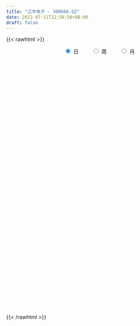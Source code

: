 ```yaml
---
title: "江丰电子 - 300666.SZ"
date: 2022-07-11T22:58:58+08:00
draft: false
---
```

{{< rawhtml >}}
    <div style="text-align: center">
        <label style="padding: 1rem;"><input style="margin-right: .5rem" type="radio" name="period" value="D" checked onclick="period_change(this)">日</label>
        <label style="padding: 1rem;"><input style="margin-right: .5rem" type="radio" name="period" value="W" onclick="period_change(this)">周</label>
        <label style="padding: 1rem;"><input style="margin-right: .5rem" type="radio" name="period" value="M" onclick="period_change(this)">月</label>
    </div>
    <div id="chart" style="height: 700px;"></div> 
    <script type="text/javascript">
        const D_v = [75530.94,69943.0,107802.41,67763.64,106010.06,92149.61,105784.08,121136.66,118520.11,133745.86,110854.22,242452.01,166348.02,137079.29,170838.42,133038.61,174604.62,190053.67,159684.98,96578.09,81652.4,70113.34,73594.81,96742.7,93724.65,54608.46,47172.98,77009.63,58475.45,78918.48,102537.35,68777.52,106943.55,79340.2,73492.61,49671.23,93032.57,78698.02,40665.21,37516.95,50260.92,39616.56,52483.69,36550.97,33129.25,45545.3,37881.2,50115.44,53449.61,41404.83,39058.53,28871.77,36086.12,52874.92,100229.17,91097.11,75096.87,95957.83,47429.59,32714.41,43305.38,52241.53,36110.23,45848.88,38108.7,28070.32,27795.19,41123.0,38074.23,22920.68,35337.23,43223.12,24114.23,35812.02,48233.89,68717.73,55476.38,47895.06,37886.67,30549.99,24856.65,35687.53,22377.28,35201.69,21253.34,26074.23,27652.94,37404.73,60173.13,66600.44,98750.99,50856.36,79695.58,47803.78,127861.37,131678.57,84648.94,49840.31,48769.35,138370.14,68805.92,40801.79,38886.51,26531.68,31293.08,38394.9,28323.75,34539.34,35483.23,35502.08,27014.04,40140.34,50039.78,49111.48,46087.68,32529.17,30176.28,26067.57,28895.27,26202.73,23075.38,33471.79,47486.43,32866.52,67998.94,40226.34,39999.26,34649.41,38698.59,62190.5,41875.45,32770.82,39327.25,38932.42,47871.74,39888.21,43277.05,35791.92,53653.87,37889.19,41953.65,96660.75,110585.99,77174.58,60322.58,45493.54,58640.88,44311.24,46860.69,61644.57,45860.11,50642.13,38256.7,27243.74,37170.58,58117.49,42131.84,30823.35,26244.13,34380.51,28793.3,37763.12,32638.5,45843.83,28654.89,67947.4,40875.15,24135.22,32255.55,31212.2,20046.69,32865.0,24059.18,31919.23,28055.49,34392.04,35370.21,34773.17,26106.79,15836.94,21995.57,19194.46,17605.56,20371.0,53580.75,27425.14,20568.98,22879.09,23601.08,20646.99,14782.33,31091.3,113157.41,62608.28,40885.91,41020.71,36994.38,42045.3,27020.68,27267.43,45054.35,85585.67,55914.53,42027.4,25820.55,36004.38,26355.57,35411.87,33986.55,20743.43,24296.03,26116.27,21243.01,20352.06,19103.06,26772.9,24403.05,29143.68,23608.25,22386.19,25102.19,17827.61,29326.61,19566.93,21563.42,30943.25,21786.78,78798.31,40706.94,40053.72,54530.72,44219.4,41387.47,40807.38,62703.41,58371.53,41802.06,43580.52,61236.63,38345.51,108820.31,144674.57,82606.23,107320.44,69600.47,163258.53,123034.39,95049.77,109235.01,82517.4,115090.46,74110.07,55515.91,77709.74,101559.49,70784.75,120651.94,88369.75,75366.9,79111.83,58922.03,47532.24,73206.56,34480.86,34501.08,57331.1,95155.97,94301.12,91950.41,256393.36,142342.54,169307.42,155537.08,155108.23,150250.5,100349.23,78176.22,73791.48,66733.21,89400.26,74947.82,107816.79,112347.07,74063.14,72568.4,44825.6,58294.96,54544.37,72870.44,54263.49,43161.13,43095.59,137388.97,92429.86,93964.91,71224.88,47128.48,59395.88,42557.36,32950.32,38173.1,48225.08,45593.85,59480.24,34832.56,25364.34,32164.82,47710.47,21926.55,22847.47,22912.88,18488.31,17992.02,32251.92,18083.4,23199.47,20561.24,17539.37,16203.16,17639.52,25706.61,21542.25,14423.98,13205.7,16830.56,30298.49,23499.33,24928.24,20021.86,69505.59,31487.04,41241.54,36978.77,22552.66,27898.54,24111.63,24495.74,32464.74,39956.13,56822.66,31900.61,35526.81,33919.7,23648.14,75085.4,42214.56,72573.91,55005.31,52823.68,71790.93,45714.7,48964.35,41522.49,47504.34,38275.98,54647.87,43408.4,38386.0,69480.84,47278.0,49487.34,29175.17,41621.73,30771.13,30033.88,38488.99,84527.93,38143.37,150965.25,67719.68,177400.34,138956.43,91137.36,116505.65,125403.65,98565.14,73301.68,141938.5,136172.23,68864.86,79639.31,48215.54,58919.84,61407.2,82560.25,52814.01,46437.06,34736.04,74869.74,47023.12,85606.25,50348.13,42871.05,61935.71,56626.61,44285.23,42598.59,52116.98,41547.23,49936.23,54063.6,44580.29,44300.53,32887.67,27947.94,30328.95,49673.48,156997.4,252535.74,158015.0,123085.22,94345.17,80421.5,132232.76,113528.31,63540.27,207743.55,191141.64,161280.31,115060.35,89363.05,157820.92,177057.72,181302.68,105841.73,119811.78,176464.14,80625.05,70950.89,51946.39,49884.87,72617.92,65945.81,51227.96,69271.14,84299.86,53933.74,47501.35,44087.94,43450.68,38568.97,68943.03,48184.08,58046.48,38326.36,22176.47,38404.24,36318.85,65011.28,50840.87,57372.03,39822.69,37252.87,40941.39,25000.8,18421.81,51957.92,52276.38,29532.87,28621.18,25419.4,36551.7,31766.79,41702.02,39487.55,22964.97,37612.69,30011.06,35119.23,27170.54,25724.16,31284.86,37722.79,66161.99,57797.59,56142.15,37548.27,50707.36,54339.2,29451.68,44373.56,34531.75,116801.99,82490.24,42691.96,57170.77,41328.71,33507.88,59483.13,47201.46,50782.26,49028.26,40601.35,31990.77,78669.95,45153.91,79441.28,101585.55,37216.06,34913.07]
const D_histogram = [0.0,0.0433960114,0.2060681456,0.2826169897,0.3617934233,0.4108382004,0.4757802455,0.5334340889,0.586748951,0.6198103417,0.9944103603,1.3295184403,1.4884503666,1.5392744252,1.5397785035,1.575406532,1.2121382301,0.9680415336,0.2731605044,-0.3244819798,-0.5738376059,-0.7781381824,-0.886194451,-0.9964417777,-1.2818923195,-1.3861317603,-1.3694442685,-1.1860091106,-1.0894056141,-0.8558019618,-0.5083340114,-0.335659786,-0.1531943853,0.0006648922,-0.0737746615,-0.1366274213,-0.1407483082,-0.2734463034,-0.3572627137,-0.36056066,-0.2613423876,-0.2033063777,-0.3274621492,-0.4596400175,-0.4988864799,-0.4077678328,-0.3204726751,-0.4315109089,-0.3199082137,-0.2110877368,-0.1296561904,-0.0438376931,0.0339498612,0.0827651696,0.2740468371,0.316780866,0.1549558884,-0.3081949199,-0.658260691,-0.7701768127,-0.6983997124,-0.5410997346,-0.4788835368,-0.3246334438,-0.1557823196,-0.0768970299,-0.0832495047,0.0176777269,0.0426685829,0.0652435722,-0.0490448726,0.0160860211,0.0249347984,0.1639122627,0.398490855,0.6357509555,0.7861385353,0.7747597422,0.7820731427,0.7000191858,0.6610220915,0.4727749649,0.3248541063,0.0515931892,-0.104140909,-0.1312233824,-0.1276430248,-0.0862334403,-0.0211729147,0.0955543678,0.0341120238,-0.1020370678,-0.2610485852,-0.3692996551,-0.0301474263,0.2819861207,0.2940599635,0.2967248558,0.2371550388,-0.2487659904,-0.5904172388,-0.7923930783,-0.8472040749,-0.8151815927,-0.7859901733,-0.6925798475,-0.6164815634,-0.5901943118,-0.4885850007,-0.3809924709,-0.277612478,-0.1382634252,0.0217459732,0.1754183526,0.2662472829,0.3097662162,0.2332146062,0.1627440743,0.0802630003,0.0480016474,0.020080882,-0.0924079558,-0.0175841295,0.0118553521,0.2442129915,0.2808647727,0.3192875699,0.2067451647,0.0854193966,-0.1711778279,-0.2804627711,-0.2935998081,-0.1551324556,0.0101875246,0.1555688737,0.2013434684,0.118010333,0.0899570289,-0.0387521781,-0.0367293268,-0.0644693932,0.1434547877,0.2983236001,0.4487923382,0.4465554494,0.4708731945,0.4354583881,0.3775082665,0.2425168522,0.1251116037,0.0916069926,-0.1194208678,-0.2670090289,-0.3492582633,-0.4320335479,-0.5870340148,-0.7070028699,-0.8296612299,-0.8314507815,-0.6750829934,-0.5041012058,-0.3132667232,-0.0848172782,0.0794830949,0.1635113622,0.2894519015,0.2793235874,0.2374110975,0.3182699532,0.3792179175,0.4095869274,0.3716772213,0.3246589094,0.2379184222,0.1105021848,-0.0672519672,-0.100521399,-0.1886762637,-0.2015200306,-0.1941074362,-0.1222524095,-0.0932663158,-0.0554423199,0.0135062652,0.1608592682,0.1954629527,0.2043631381,0.2338729425,0.2289099191,0.2014402562,0.1761609891,0.2259304309,0.5142588865,0.657579742,0.6927044734,0.6636138032,0.6325772327,0.4760617818,0.3411921463,0.2861707359,0.301297664,0.0947073867,0.0041846592,-0.143508634,-0.2302593658,-0.2699109967,-0.3079805163,-0.3047083606,-0.3560495166,-0.3340955492,-0.2863744862,-0.2556226736,-0.2148382978,-0.2057900986,-0.2147242744,-0.1376070378,-0.0530412565,0.0006102869,0.0493022605,0.069884606,0.0397013075,0.0315213423,0.0949255014,0.0892525391,0.1252548297,0.1590403386,0.168881182,0.2840667465,0.3296829973,0.3757769277,0.4233647033,0.3388793709,0.2895032775,0.2902267569,0.312079617,0.3204302189,0.270648365,0.280873141,0.1373561056,0.0444477029,0.0888608262,0.2889276406,0.3769358811,0.4619874647,0.4688367587,0.6326501549,0.6078476419,0.572590964,0.4273021886,0.2203279725,0.2243545149,0.0771975669,-0.0461372674,-0.0369275554,-0.088629856,-0.0773190985,0.0177426851,0.093903884,0.0780690208,-0.0688035274,-0.259957537,-0.3635922352,-0.5643779285,-0.6572526811,-0.6576171644,-0.5659330451,-0.3581678683,-0.2070594216,-0.0465812557,0.1995316823,0.1879339264,0.3742811817,0.5406959242,0.6852994393,0.433756475,0.376883482,0.2035556455,0.1132771599,0.0048600975,-0.0365014122,-0.080807439,-0.0421274741,-0.2245902191,-0.2643589742,-0.4991821165,-0.607965013,-0.6797996718,-0.7091209125,-0.542078166,-0.4094509374,-0.3171775385,-0.3162144844,-0.0795278533,0.0552777955,-0.0117925166,-0.1680285941,-0.3313737932,-0.4126373855,-0.4008772928,-0.3534889184,-0.2758752819,-0.3244321099,-0.2713721596,-0.3680202269,-0.4007110954,-0.3887732899,-0.4405002386,-0.4614068734,-0.4442557402,-0.3852683313,-0.3820449482,-0.357550226,-0.3323175211,-0.4041904332,-0.3707796467,-0.2735617978,-0.1452909724,-0.0824454905,0.0332889486,0.1039163384,0.1997681503,0.196183737,0.2027675195,0.2015155397,0.1566679938,0.1949795245,0.2676445626,0.3267899974,0.2919296753,0.0059429134,-0.1155037194,-0.037845368,0.0221390779,0.0531728562,0.1153670144,0.1654888577,0.1590906375,0.2129660377,0.2981192621,0.4079443002,0.4671957282,0.493768589,0.4322467482,0.394968127,0.3828731538,0.344842715,0.3600489812,0.3802018018,0.3874921399,0.4562927855,0.4262595323,0.3559417962,0.2702693783,0.2375602851,0.1160527033,0.1192152922,-0.0073261827,-0.1785191388,-0.1570812122,-0.1120364442,-0.142369709,-0.1905922597,-0.1347460757,-0.1541382147,-0.1414628467,-0.2270929061,-0.2014919871,-0.2193755356,-0.0512021756,0.0136523576,0.3006881239,0.4304528436,0.4353524256,0.5049677781,0.6786303465,0.7447604135,0.6687658312,0.6867537697,0.812832231,0.7793033006,0.641249765,0.4632411639,0.4209894032,0.2015158356,0.1832283176,0.1607551546,0.0164929892,-0.1582886948,-0.4645680432,-0.6887342625,-0.5149844299,-0.4839453606,-0.4535340136,-0.5721336082,-0.5270821136,-0.4482643575,-0.4930678484,-0.3036429513,-0.2019224941,-0.2768319377,-0.204535623,-0.1109440289,-0.0290799806,-0.0379256036,-0.1049906788,-0.1990480319,-0.2184854632,0.4364156238,0.8768527835,0.8820888322,0.8943383886,0.821511333,0.7183650582,0.3510961943,0.2075136566,-0.0140891102,0.1737790966,0.379584101,0.3552341655,0.3236641865,0.1308564486,0.1161076005,0.2051748449,0.1722949758,0.1345113707,0.0825647664,-0.3369319635,-0.5300832297,-0.7768012996,-0.9517690655,-1.0212841561,-1.0621277551,-0.9808831701,-0.932353096,-0.7834932878,-0.9211055147,-1.0292103294,-1.005508513,-1.1132091119,-1.0040785798,-0.971158561,-0.7864069592,-0.5947931229,-0.271635607,-0.0878432772,0.0457500635,0.0259003981,-0.1293479789,-0.542270624,-0.7862153368,-0.6665227274,-0.5470264569,-0.310778918,0.0258986707,0.2067900041,0.3828300307,0.7193125415,0.8926572128,1.0113409369,0.9876820354,0.9025125939,0.9381887048,0.9039247305,0.9238388149,0.8775582632,0.7927668727,0.5690511618,0.3848390911,0.2016197031,0.0371021133,0.0032507275,0.0313675177,0.0221126719,0.1468602167,0.3589344935,0.4612838893,0.4316454508,0.1686016203,0.0840989262,0.0027831851,-0.189703175,-0.2237280669,0.0410577635,0.1881497289,0.2227013461,0.2699116885,0.1688038539,0.1321727776,0.2116019873,0.2672320058,0.3452631639,0.232070011,0.1748191647,0.0237702206,-0.250319456,-0.4423619974,-0.3364163847,-0.0989006074,-0.0598171197,-0.1272361566]
const D_fast = [0.0,0.0542450142,0.2684341848,0.4156372764,0.5852620658,0.737016393,0.9209034995,1.1119158651,1.3119179649,1.499931941,2.1231345498,2.7906222398,3.3216667577,3.7573094227,4.1427581269,4.5722377883,4.5120040439,4.5099177309,3.8833268277,3.2045638486,2.8117488211,2.412913699,2.0833088176,1.7239510465,1.1180274248,0.6672550439,0.3415814686,0.2285143488,0.0527664418,0.0724196037,0.2928040512,0.3815633301,0.5257301345,0.679755635,0.586872416,0.4898628008,0.4505548368,0.2494952658,0.0763631771,-0.0170749342,0.0168077414,0.0240171568,-0.182004152,-0.4290920247,-0.593060107,-0.6038834181,-0.5967064292,-0.8156223903,-0.7839967485,-0.7279482058,-0.678930707,-0.604071633,-0.5177966133,-0.4482900126,-0.1884966358,-0.0665673903,-0.1896533959,-0.7298529341,-1.244483878,-1.5489442029,-1.6517670306,-1.6297419865,-1.6872466729,-1.6141549409,-1.4842493965,-1.4245883644,-1.4517532154,-1.346406552,-1.3107485502,-1.2718626679,-1.3984123308,-1.3292599319,-1.3141774549,-1.134221925,-0.800020619,-0.4038227796,-0.056900566,0.1254105764,0.3282422627,0.4211931021,0.5474515308,0.4773981455,0.4106908134,0.1503281936,-0.0314411319,-0.0913294509,-0.1196598495,-0.0998086251,-0.0400413282,0.1005745464,0.0476602082,-0.1139981502,-0.338271814,-0.5388477977,-0.2072324254,0.1753976518,0.2609864854,0.3378325917,0.3375515344,-0.2105609924,-0.6998165506,-1.0998906596,-1.3665026749,-1.5382755909,-1.7055817148,-1.7853163509,-1.8633384577,-1.984599784,-2.0051367231,-1.992792311,-1.9588154376,-1.8540322411,-1.6885863494,-1.4910593819,-1.3336686309,-1.2127081436,-1.230956102,-1.2607406153,-1.3231559392,-1.3434168803,-1.3663174252,-1.5019082519,-1.4314804579,-1.3990771384,-1.1056662511,-0.9987982767,-0.8805535871,-0.9414097011,-1.04138062,-1.3407723015,-1.5201729375,-1.6067099264,-1.5070256879,-1.3391588265,-1.154885259,-1.0587747972,-1.1126053493,-1.1181693962,-1.2565666478,-1.2637261281,-1.3075835428,-1.063795665,-0.8343459526,-0.57167913,-0.4622771564,-0.3202411126,-0.2467913221,-0.2103643771,-0.2847265783,-0.3708539259,-0.3814567888,-0.6223398662,-0.8366802844,-1.0062440847,-1.1970277563,-1.4987867268,-1.7955062994,-2.1255799669,-2.3352322138,-2.3476351741,-2.302678688,-2.1901608862,-1.9829157608,-1.7987446139,-1.6738385061,-1.4755349914,-1.4158324087,-1.3983921242,-1.2379657802,-1.0822133365,-0.9494475948,-0.8944379955,-0.8602915801,-0.8875524618,-0.987343153,-1.1819102967,-1.2403100784,-1.3756340089,-1.4388577835,-1.4799720481,-1.4386801238,-1.433010609,-1.4090471931,-1.3367220417,-1.1491542217,-1.065684799,-1.005693829,-0.917715789,-0.8654513327,-0.8425609315,-0.8237999513,-0.7175479018,-0.3006547246,0.0070610664,0.2153619161,0.3521746968,0.4792824344,0.441782429,0.3922108301,0.4087321036,0.4991834477,0.3162700171,0.2267934544,0.0432230027,-0.1010925706,-0.2082219506,-0.3232865993,-0.3961915338,-0.5365450689,-0.5981149889,-0.6219875473,-0.6551414031,-0.6680666018,-0.7104659273,-0.7730811717,-0.7303656945,-0.6590602273,-0.6052561122,-0.5442385735,-0.5061850765,-0.5264430481,-0.5267426777,-0.4396071433,-0.4229669708,-0.3556509728,-0.2821053792,-0.2300442403,-0.0438419892,0.0841950109,0.2242331732,0.3776621247,0.377896635,0.400896361,0.4741765296,0.5740492939,0.6625074506,0.6803876879,0.7608307492,0.6516527402,0.5698562632,0.636484593,0.9087833176,1.0910255284,1.2915739781,1.4156324618,1.7376083967,1.8647677942,1.9726588573,1.9341956291,1.7823034061,1.8424185772,1.7145610209,1.5796918698,1.579669693,1.5058099283,1.4977909113,1.5972883662,1.696925536,1.700607928,1.536534498,1.2803911042,1.0858583471,0.7439781717,0.4867902488,0.3220214745,0.2722223325,0.3904455422,0.4897891334,0.6386219854,0.934617844,0.9700035697,1.2499211204,1.551509844,1.8674382189,1.7243343734,1.7616822508,1.6392433258,1.57728413,1.470082092,1.4195952293,1.3550873428,1.3832354392,1.1446251393,1.0387666407,0.6791479692,0.4183738196,0.1765892428,-0.030012226,0.001510979,0.0317754732,0.0447544875,-0.0333360795,0.1834685882,0.3320936859,0.2620752447,0.0638320187,-0.1823566287,-0.3667795675,-0.4552387979,-0.4962226532,-0.4875778371,-0.6172426925,-0.6320257822,-0.8206789062,-0.9535475486,-1.0388030655,-1.2006550738,-1.336913427,-1.4308262288,-1.4681559028,-1.5604437568,-1.625336591,-1.6831832664,-1.8561037868,-1.915387912,-1.8865605126,-1.7946124302,-1.7523783209,-1.6283216447,-1.5317151703,-1.3859213209,-1.3404597998,-1.2831841375,-1.2340572324,-1.2397377799,-1.152681368,-1.0131051893,-0.8722622551,-0.8341401584,-1.118641192,-1.2689637546,-1.2007667452,-1.1352475298,-1.0909205375,-0.9998846256,-0.9083905679,-0.8750161287,-0.7678992191,-0.6082161791,-0.396405066,-0.220354706,-0.0703396979,-0.0237998517,0.0376635589,0.1212868742,0.1694671141,0.2746856255,0.3898888966,0.4940522697,0.6769261117,0.7534577416,0.7721254545,0.7540203812,0.7807013592,0.6882069533,0.7211733652,0.5928003447,0.3769776039,0.3591452274,0.3761808843,0.3102551923,0.2143845767,0.2365442417,0.1786175491,0.1559272054,0.0135239195,-0.0112481583,-0.0839755907,0.0713972255,0.1396648481,0.5018726453,0.7392505759,0.8529882643,1.0488455613,1.3921657164,1.6444858867,1.7356827622,1.9253591431,2.2546456621,2.415942557,2.4382014625,2.3760031525,2.4389987426,2.2699041338,2.2974236952,2.3151393208,2.1750004028,1.960646545,1.5382251859,1.141875401,1.1868791261,1.0969318553,1.0139596988,0.7523267022,0.6656076683,0.632359335,0.4642888821,0.5778030413,0.6290428751,0.4849254471,0.5060878559,0.5719434429,0.6465374959,0.6282104721,0.5348977272,0.391078366,0.317019569,1.0810245619,1.7406749175,1.9664331743,2.2022673279,2.3348181054,2.4112630952,2.1317682799,2.0400641564,1.814939112,2.046252093,2.3469531226,2.4114117285,2.4607577961,2.3006641704,2.3149422224,2.455303178,2.4654970529,2.4613412904,2.4300358778,1.926306157,1.6006340834,1.1597156886,0.7468056563,0.4219695267,0.1155939889,-0.0483822186,-0.2329404186,-0.2799539323,-0.6478425379,-1.0132499349,-1.2409252468,-1.6269281236,-1.7688172365,-1.9786868579,-1.990536996,-1.9476214403,-1.6923728262,-1.5305413157,-1.3855104591,-1.398885025,-1.5864703968,-2.1349606978,-2.5754592448,-2.6223973173,-2.6396576611,-2.4811048516,-2.1379525952,-1.9053637608,-1.6336162265,-1.1173055803,-0.7207966059,-0.3492776475,-0.1260160402,0.0144426668,0.2846659538,0.4763831622,0.7272569503,0.9003659644,1.0137662921,0.9323133717,0.8443110737,0.7114966115,0.5562545501,0.5232158461,0.5591745157,0.5554478378,0.7169104368,1.018718337,1.2363887051,1.3146616294,1.0937682039,1.0302902414,0.9496702965,0.7097581426,0.6198012341,0.8948515054,1.088980903,1.1792078567,1.2938961212,1.2349892501,1.2314013682,1.3637310748,1.4861690947,1.6505160438,1.5953403937,1.5817943385,1.4366879496,1.1000184089,0.7973853682,0.8192268848,1.0320175102,1.056146718,0.9569186419]
const D_slow = [0.0,0.0108490028,0.0623660392,0.1330202867,0.2234686425,0.3261781926,0.445123254,0.5784817762,0.725169014,0.8801215994,1.1287241894,1.4611037995,1.8332163912,2.2180349975,2.6029796234,2.9968312563,3.2998658139,3.5418761973,3.6101663234,3.5290458284,3.3855864269,3.1910518814,2.9695032686,2.7203928242,2.3999197443,2.0533868042,1.7110257371,1.4145234594,1.1421720559,0.9282215655,0.8011380626,0.7172231161,0.6789245198,0.6790907428,0.6606470775,0.6264902221,0.5913031451,0.5229415692,0.4336258908,0.3434857258,0.2781501289,0.2273235345,0.1454579972,0.0305479928,-0.0941736272,-0.1961155854,-0.2762337541,-0.3841114814,-0.4640885348,-0.516860469,-0.5492745166,-0.5602339399,-0.5517464745,-0.5310551822,-0.4625434729,-0.3833482564,-0.3446092843,-0.4216580142,-0.586223187,-0.7787673902,-0.9533673183,-1.0886422519,-1.2083631361,-1.2895214971,-1.3284670769,-1.3476913344,-1.3685037106,-1.3640842789,-1.3534171332,-1.3371062401,-1.3493674582,-1.345345953,-1.3391122534,-1.2981341877,-1.198511474,-1.0395737351,-0.8430391013,-0.6493491657,-0.45383088,-0.2788260836,-0.1135705607,0.0046231805,0.0858367071,0.0987350044,0.0726997771,0.0398939315,0.0079831753,-0.0135751848,-0.0188684134,0.0050201785,0.0135481845,-0.0119610825,-0.0772232288,-0.1695481426,-0.1770849991,-0.1065884689,-0.0330734781,0.0411077359,0.1003964956,0.038204998,-0.1093993117,-0.3074975813,-0.5192986,-0.7230939982,-0.9195915415,-1.0927365034,-1.2468568943,-1.3944054722,-1.5165517224,-1.6117998401,-1.6812029596,-1.7157688159,-1.7103323226,-1.6664777345,-1.5999159138,-1.5224743597,-1.4641707082,-1.4234846896,-1.4034189395,-1.3914185277,-1.3863983072,-1.4095002961,-1.4138963285,-1.4109324905,-1.3498792426,-1.2796630494,-1.1998411569,-1.1481548658,-1.1268000166,-1.1695944736,-1.2397101664,-1.3131101184,-1.3518932323,-1.3493463511,-1.3104541327,-1.2601182656,-1.2306156823,-1.2081264251,-1.2178144696,-1.2269968013,-1.2431141496,-1.2072504527,-1.1326695527,-1.0204714681,-0.9088326058,-0.7911143072,-0.6822497101,-0.5878726435,-0.5272434305,-0.4959655295,-0.4730637814,-0.5029189984,-0.5696712556,-0.6569858214,-0.7649942084,-0.9117527121,-1.0885034295,-1.295918737,-1.5037814324,-1.6725521807,-1.7985774822,-1.876894163,-1.8980984825,-1.8782277088,-1.8373498683,-1.7649868929,-1.6951559961,-1.6358032217,-1.5562357334,-1.461431254,-1.3590345222,-1.2661152168,-1.1849504895,-1.125470884,-1.0978453378,-1.1146583296,-1.1397886793,-1.1869577452,-1.2373377529,-1.2858646119,-1.3164277143,-1.3397442932,-1.3536048732,-1.3502283069,-1.3100134899,-1.2611477517,-1.2100569672,-1.1515887315,-1.0943612518,-1.0440011877,-0.9999609404,-0.9434783327,-0.8149136111,-0.6505186756,-0.4773425573,-0.3114391064,-0.1532947983,-0.0342793528,0.0510186837,0.1225613677,0.1978857837,0.2215626304,0.2226087952,0.1867316367,0.1291667952,0.0616890461,-0.015306083,-0.0914831732,-0.1804955523,-0.2640194396,-0.3356130612,-0.3995187296,-0.453228304,-0.5046758287,-0.5583568973,-0.5927586567,-0.6060189708,-0.6058663991,-0.593540834,-0.5760696825,-0.5661443556,-0.55826402,-0.5345326447,-0.5122195099,-0.4809058025,-0.4411457178,-0.3989254223,-0.3279087357,-0.2454879864,-0.1515437545,-0.0457025786,0.0390172641,0.1113930835,0.1839497727,0.261969677,0.3420772317,0.4097393229,0.4799576082,0.5142966346,0.5254085603,0.5476237668,0.619855677,0.7140896473,0.8295865134,0.9467957031,1.1049582418,1.2569201523,1.4000678933,1.5068934405,1.5619754336,1.6180640623,1.637363454,1.6258291372,1.6165972484,1.5944397844,1.5751100097,1.579545681,1.603021652,1.6225389072,1.6053380254,1.5403486411,1.4494505823,1.3083561002,1.1440429299,0.9796386388,0.8381553776,0.7486134105,0.6968485551,0.6852032412,0.7350861617,0.7820696433,0.8756399387,1.0108139198,1.1821387796,1.2905778984,1.3847987688,1.4356876802,1.4640069702,1.4652219946,1.4560966415,1.4358947818,1.4253629132,1.3692153585,1.3031256149,1.1783300858,1.0263388325,0.8563889146,0.6791086865,0.543589145,0.4412264106,0.361932026,0.2828784049,0.2629964416,0.2768158904,0.2738677613,0.2318606128,0.1490171645,0.0458578181,-0.0543615051,-0.1427337347,-0.2117025552,-0.2928105827,-0.3606536226,-0.4526586793,-0.5528364531,-0.6500297756,-0.7601548353,-0.8755065536,-0.9865704887,-1.0828875715,-1.1783988086,-1.2677863651,-1.3508657453,-1.4519133536,-1.5446082653,-1.6129987147,-1.6493214578,-1.6699328305,-1.6616105933,-1.6356315087,-1.5856894711,-1.5366435369,-1.485951657,-1.4355727721,-1.3964057736,-1.3476608925,-1.2807497519,-1.1990522525,-1.1260698337,-1.1245841054,-1.1534600352,-1.1629213772,-1.1573866077,-1.1440933937,-1.1152516401,-1.0738794256,-1.0341067662,-0.9808652568,-0.9063354413,-0.8043493662,-0.6875504342,-0.5641082869,-0.4560465999,-0.3573045681,-0.2615862797,-0.1753756009,-0.0853633556,0.0096870948,0.1065601298,0.2206333262,0.3271982092,0.4161836583,0.4837510029,0.5431410741,0.57215425,0.601958073,0.6001265274,0.5554967427,0.5162264396,0.4882173286,0.4526249013,0.4049768364,0.3712903175,0.3327557638,0.2973900521,0.2406168256,0.1902438288,0.1353999449,0.122599401,0.1260124904,0.2011845214,0.3087977323,0.4176358387,0.5438777832,0.7135353699,0.8997254732,1.066916931,1.2386053734,1.4418134312,1.6366392563,1.7969516976,1.9127619886,2.0180093394,2.0683882983,2.1141953776,2.1543841663,2.1585074136,2.1189352399,2.0027932291,1.8306096635,1.701863556,1.5808772158,1.4674937124,1.3244603104,1.192689782,1.0806236926,0.9573567305,0.8814459927,0.8309653691,0.7617573847,0.710623479,0.6828874717,0.6756174766,0.6661360757,0.639888406,0.590126398,0.5355050322,0.6446089381,0.863822134,1.0843443421,1.3079289392,1.5133067725,1.692898037,1.7806720856,1.8325504997,1.8290282222,1.8724729963,1.9673690216,2.056177563,2.1370936096,2.1698077218,2.1988346219,2.2501283331,2.2932020771,2.3268299197,2.3474711113,2.2632381205,2.1307173131,1.9365169882,1.6985747218,1.4432536828,1.177721744,0.9325009515,0.6994126775,0.5035393555,0.2732629768,0.0159603945,-0.2354167338,-0.5137190117,-0.7647386567,-1.007528297,-1.2041300368,-1.3528283175,-1.4207372192,-1.4426980385,-1.4312605226,-1.4247854231,-1.4571224178,-1.5926900738,-1.789243908,-1.9558745899,-2.0926312041,-2.1703259336,-2.1638512659,-2.1121537649,-2.0164462572,-1.8366181219,-1.6134538187,-1.3606185844,-1.1136980756,-0.8880699271,-0.6535227509,-0.4275415683,-0.1965818646,0.0228077012,0.2209994194,0.3632622099,0.4594719826,0.5098769084,0.5191524367,0.5199651186,0.527806998,0.533335166,0.5700502201,0.6597838435,0.7751048158,0.8830161785,0.9251665836,0.9461913152,0.9468871114,0.8994613177,0.843529301,0.8537937418,0.9008311741,0.9565065106,1.0239844327,1.0661853962,1.0992285906,1.1521290874,1.2189370889,1.3052528799,1.3632703826,1.4069751738,1.412917729,1.350337865,1.2397473656,1.1556432694,1.1309181176,1.1159638377,1.0841547985]
const D_data = [['2020-06-18', 53.6, 55.08, 53.48, 55.26],['2020-06-19', 55.1, 55.76, 54.73, 55.85],['2020-06-22', 55.9, 57.92, 55.9, 58.28],['2020-06-23', 57.26, 57.7, 57.21, 58.19],['2020-06-24', 57.88, 58.44, 57.68, 59.84],['2020-06-29', 58.43, 58.76, 58.2, 60.4],['2020-06-30', 59.17, 59.68, 58.99, 60.24],['2020-07-01', 59.72, 60.4, 57.9, 60.48],['2020-07-02', 60.05, 61.19, 59.59, 61.4],['2020-07-03', 61.88, 61.77, 60.2, 62.88],['2020-07-06', 64.55, 67.95, 64.55, 67.95],['2020-07-07', 71.38, 70.5, 70.2, 74.75],['2020-07-08', 68.83, 71.0, 68.7, 72.49],['2020-07-09', 71.0, 71.72, 70.5, 72.96],['2020-07-10', 71.36, 72.81, 70.32, 75.1],['2020-07-13', 73.76, 75.0, 72.9, 75.35],['2020-07-14', 75.8, 70.68, 69.09, 75.8],['2020-07-15', 73.4, 71.89, 71.06, 75.49],['2020-07-16', 68.99, 64.7, 64.7, 70.49],['2020-07-17', 64.5, 62.9, 61.6, 64.95],['2020-07-20', 63.76, 65.1, 62.3, 65.18],['2020-07-21', 65.11, 64.36, 63.76, 65.98],['2020-07-22', 63.92, 64.49, 63.58, 65.79],['2020-07-23', 63.07, 63.52, 61.02, 64.08],['2020-07-24', 63.57, 59.7, 59.33, 64.62],['2020-07-27', 60.68, 60.16, 59.1, 61.24],['2020-07-28', 61.0, 60.6, 59.64, 61.8],['2020-07-29', 60.34, 62.43, 60.18, 62.6],['2020-07-30', 62.31, 61.37, 61.1, 62.53],['2020-07-31', 61.7, 63.35, 61.69, 64.46],['2020-08-03', 64.5, 65.93, 63.8, 66.33],['2020-08-04', 65.6, 64.92, 64.03, 65.78],['2020-08-05', 68.9, 65.91, 65.88, 69.2],['2020-08-06', 65.08, 66.5, 63.88, 66.5],['2020-08-07', 66.46, 63.92, 63.08, 66.46],['2020-08-10', 63.5, 63.7, 62.63, 64.45],['2020-08-11', 64.0, 64.23, 63.72, 67.77],['2020-08-12', 64.83, 62.16, 60.5, 64.83],['2020-08-13', 62.25, 62.0, 61.68, 62.98],['2020-08-14', 61.88, 62.54, 61.12, 62.7],['2020-08-17', 62.65, 63.88, 62.12, 63.95],['2020-08-18', 63.9, 63.64, 63.12, 64.53],['2020-08-19', 63.58, 60.99, 60.99, 63.58],['2020-08-20', 59.52, 59.89, 59.52, 61.46],['2020-08-21', 60.5, 60.2, 59.35, 61.26],['2020-08-24', 60.45, 61.59, 58.99, 62.42],['2020-08-25', 61.59, 61.7, 60.87, 62.29],['2020-08-26', 61.6, 58.8, 58.8, 61.6],['2020-08-27', 59.0, 61.23, 58.58, 61.68],['2020-08-28', 60.91, 61.51, 60.36, 61.79],['2020-08-31', 61.9, 61.47, 61.43, 62.53],['2020-09-01', 61.0, 61.83, 60.04, 62.0],['2020-09-02', 62.3, 62.09, 61.21, 62.39],['2020-09-03', 62.4, 62.04, 61.22, 63.29],['2020-09-04', 61.0, 64.55, 60.56, 64.88],['2020-09-07', 65.0, 63.5, 63.26, 66.13],['2020-09-08', 63.93, 60.75, 60.01, 64.3],['2020-09-09', 60.0, 55.16, 54.11, 60.01],['2020-09-10', 56.01, 53.91, 53.43, 56.77],['2020-09-11', 53.75, 54.97, 53.0, 55.1],['2020-09-14', 55.46, 56.45, 55.08, 57.3],['2020-09-15', 56.73, 57.5, 55.5, 58.75],['2020-09-16', 57.0, 56.33, 55.96, 57.89],['2020-09-17', 56.0, 57.57, 55.8, 58.45],['2020-09-18', 57.31, 58.25, 57.12, 58.48],['2020-09-21', 58.41, 57.51, 57.2, 58.58],['2020-09-22', 56.68, 56.38, 56.0, 57.48],['2020-09-23', 56.88, 57.76, 56.6, 58.77],['2020-09-24', 56.7, 56.98, 56.7, 58.72],['2020-09-25', 57.38, 56.93, 56.4, 57.9],['2020-09-28', 56.69, 54.78, 54.37, 57.14],['2020-09-29', 55.28, 56.69, 55.18, 57.99],['2020-09-30', 56.7, 56.01, 55.98, 57.08],['2020-10-09', 57.18, 57.93, 56.7, 58.15],['2020-10-12', 58.12, 60.19, 57.99, 60.3],['2020-10-13', 61.9, 61.76, 61.08, 62.76],['2020-10-14', 61.97, 62.16, 61.36, 62.68],['2020-10-15', 62.49, 61.03, 61.03, 63.19],['2020-10-16', 62.44, 61.8, 61.37, 62.8],['2020-10-19', 61.89, 61.02, 60.84, 62.59],['2020-10-20', 61.24, 61.75, 60.69, 61.76],['2020-10-21', 61.7, 59.71, 59.27, 61.74],['2020-10-22', 59.5, 59.63, 58.89, 60.5],['2020-10-23', 60.14, 57.08, 57.0, 60.45],['2020-10-26', 57.02, 57.38, 56.2, 57.64],['2020-10-27', 57.08, 58.41, 56.99, 58.7],['2020-10-28', 58.38, 58.63, 57.5, 58.9],['2020-10-29', 58.0, 59.14, 57.72, 59.49],['2020-10-30', 59.0, 59.68, 58.89, 61.68],['2020-11-02', 59.5, 60.85, 59.05, 61.28],['2020-11-03', 59.66, 58.82, 56.0, 59.66],['2020-11-04', 58.17, 57.32, 57.2, 58.74],['2020-11-05', 58.01, 56.08, 54.76, 58.35],['2020-11-06', 56.05, 55.72, 55.0, 56.55],['2020-11-09', 56.16, 61.77, 56.16, 62.4],['2020-11-10', 61.38, 63.28, 60.38, 65.28],['2020-11-11', 63.33, 60.62, 59.51, 63.43],['2020-11-12', 61.55, 60.78, 60.0, 61.92],['2020-11-13', 59.92, 60.07, 58.8, 61.19],['2020-11-16', 56.5, 53.25, 52.26, 56.5],['2020-11-17', 52.6, 52.47, 51.02, 53.25],['2020-11-18', 52.0, 52.16, 51.87, 53.16],['2020-11-19', 52.15, 52.59, 51.75, 53.33],['2020-11-20', 52.4, 52.86, 52.25, 52.99],['2020-11-23', 52.83, 52.23, 51.91, 52.88],['2020-11-24', 52.01, 52.63, 52.0, 53.35],['2020-11-25', 52.67, 52.18, 52.1, 53.16],['2020-11-26', 52.44, 51.16, 50.91, 52.78],['2020-11-27', 51.23, 51.81, 49.95, 51.95],['2020-11-30', 51.58, 51.88, 51.0, 52.83],['2020-12-01', 51.89, 51.9, 51.41, 52.09],['2020-12-02', 52.1, 52.6, 51.84, 52.86],['2020-12-03', 52.8, 53.38, 52.52, 53.95],['2020-12-04', 53.0, 53.99, 53.0, 54.66],['2020-12-07', 54.89, 53.81, 53.77, 55.85],['2020-12-08', 54.0, 53.59, 53.13, 54.35],['2020-12-09', 53.5, 52.0, 52.0, 53.89],['2020-12-10', 52.3, 51.63, 51.2, 52.47],['2020-12-11', 52.0, 50.96, 50.06, 52.0],['2020-12-14', 51.0, 51.13, 50.66, 51.72],['2020-12-15', 51.15, 50.85, 50.35, 51.39],['2020-12-16', 50.7, 49.18, 49.12, 51.02],['2020-12-17', 49.24, 51.18, 48.48, 51.38],['2020-12-18', 51.75, 50.69, 50.55, 52.27],['2020-12-21', 50.35, 53.85, 50.0, 53.96],['2020-12-22', 53.5, 52.15, 52.11, 54.16],['2020-12-23', 52.0, 52.44, 51.26, 53.41],['2020-12-24', 52.51, 50.39, 50.2, 52.59],['2020-12-25', 50.53, 49.6, 49.5, 50.92],['2020-12-28', 50.1, 46.68, 46.68, 50.1],['2020-12-29', 46.9, 47.18, 46.31, 48.38],['2020-12-30', 47.4, 47.64, 46.7, 48.17],['2020-12-31', 47.8, 49.51, 47.8, 49.78],['2021-01-04', 49.76, 50.42, 49.36, 50.87],['2021-01-05', 50.45, 50.89, 49.56, 51.3],['2021-01-06', 51.0, 50.12, 49.81, 51.4],['2021-01-07', 50.03, 48.35, 47.86, 50.08],['2021-01-08', 48.37, 48.65, 47.7, 49.7],['2021-01-11', 46.5, 46.81, 45.4, 48.3],['2021-01-12', 46.88, 47.9, 46.2, 47.99],['2021-01-13', 47.99, 47.24, 46.6, 48.4],['2021-01-14', 47.28, 50.54, 46.84, 51.36],['2021-01-15', 51.0, 50.87, 49.66, 53.7],['2021-01-18', 49.53, 51.79, 49.49, 52.41],['2021-01-19', 52.01, 50.5, 50.2, 52.38],['2021-01-20', 50.68, 51.14, 49.88, 51.48],['2021-01-21', 50.75, 50.62, 50.26, 51.7],['2021-01-22', 50.4, 50.32, 49.28, 50.9],['2021-01-25', 49.0, 49.0, 48.17, 49.66],['2021-01-26', 49.05, 48.61, 48.58, 51.33],['2021-01-27', 49.19, 49.27, 48.63, 50.96],['2021-01-28', 48.6, 46.3, 46.2, 48.6],['2021-01-29', 46.95, 45.89, 45.2, 47.13],['2021-02-01', 45.9, 45.75, 45.3, 46.42],['2021-02-02', 45.85, 44.88, 44.81, 46.16],['2021-02-03', 44.7, 42.8, 42.58, 44.97],['2021-02-04', 42.9, 41.83, 40.61, 42.93],['2021-02-05', 41.87, 40.35, 40.28, 42.26],['2021-02-08', 40.54, 40.66, 40.31, 41.5],['2021-02-09', 40.6, 42.23, 40.6, 42.47],['2021-02-10', 42.22, 42.58, 41.6, 42.66],['2021-02-18', 43.34, 43.22, 43.15, 44.49],['2021-02-19', 43.24, 44.4, 42.82, 44.42],['2021-02-22', 44.05, 44.39, 44.05, 45.57],['2021-02-23', 43.9, 43.89, 42.93, 44.5],['2021-02-24', 45.4, 44.91, 44.6, 46.45],['2021-02-25', 44.62, 43.5, 43.44, 44.7],['2021-02-26', 42.68, 42.93, 42.5, 43.77],['2021-03-01', 43.11, 44.57, 43.11, 44.6],['2021-03-02', 44.92, 44.77, 44.19, 45.48],['2021-03-03', 44.53, 44.75, 44.13, 44.86],['2021-03-04', 44.48, 44.0, 44.0, 45.53],['2021-03-05', 43.0, 43.76, 42.8, 44.44],['2021-03-08', 44.11, 42.96, 42.91, 44.91],['2021-03-09', 42.6, 41.85, 41.01, 42.95],['2021-03-10', 42.05, 40.25, 40.12, 42.34],['2021-03-11', 40.29, 41.26, 39.58, 41.92],['2021-03-12', 41.26, 39.96, 39.7, 41.29],['2021-03-15', 39.8, 40.3, 39.23, 40.45],['2021-03-16', 40.29, 40.2, 39.77, 40.38],['2021-03-17', 40.2, 40.91, 39.93, 41.1],['2021-03-18', 40.65, 40.37, 40.06, 41.0],['2021-03-19', 39.72, 40.41, 39.6, 40.73],['2021-03-22', 40.48, 40.88, 39.86, 40.97],['2021-03-23', 41.18, 42.33, 41.18, 43.73],['2021-03-24', 41.5, 41.37, 41.26, 42.1],['2021-03-25', 41.2, 41.15, 40.8, 41.57],['2021-03-26', 41.16, 41.52, 40.9, 41.73],['2021-03-29', 41.52, 41.18, 41.17, 42.27],['2021-03-30', 41.11, 40.83, 40.56, 41.63],['2021-03-31', 41.0, 40.72, 40.33, 41.1],['2021-04-01', 41.2, 41.75, 40.53, 41.98],['2021-04-02', 42.44, 45.83, 42.44, 47.43],['2021-04-06', 46.45, 45.55, 45.16, 46.45],['2021-04-07', 45.5, 45.14, 44.66, 45.84],['2021-04-08', 44.97, 44.84, 44.62, 45.74],['2021-04-09', 44.6, 45.14, 44.4, 45.55],['2021-04-12', 45.01, 43.49, 43.2, 45.32],['2021-04-13', 43.75, 43.3, 43.01, 44.18],['2021-04-14', 43.38, 44.05, 43.1, 44.09],['2021-04-15', 43.82, 45.08, 43.34, 45.1],['2021-04-16', 43.78, 41.97, 40.85, 43.8],['2021-04-19', 41.61, 42.69, 41.35, 43.61],['2021-04-20', 42.45, 41.3, 41.26, 42.66],['2021-04-21', 41.01, 41.3, 41.0, 41.66],['2021-04-22', 41.39, 41.36, 41.14, 41.85],['2021-04-23', 41.36, 40.94, 40.6, 41.36],['2021-04-26', 40.87, 41.11, 40.87, 41.92],['2021-04-27', 41.0, 40.01, 39.8, 41.01],['2021-04-28', 39.8, 40.54, 39.6, 40.7],['2021-04-29', 40.5, 40.76, 40.49, 41.4],['2021-04-30', 40.8, 40.49, 39.69, 40.98],['2021-05-06', 40.49, 40.56, 40.1, 40.78],['2021-05-07', 40.35, 40.06, 40.05, 40.73],['2021-05-10', 39.9, 39.59, 39.5, 40.14],['2021-05-11', 39.6, 40.63, 39.6, 40.65],['2021-05-12', 40.38, 41.0, 40.33, 41.25],['2021-05-13', 40.62, 40.88, 40.42, 41.9],['2021-05-14', 41.21, 41.03, 40.56, 41.36],['2021-05-17', 41.13, 40.83, 40.82, 41.49],['2021-05-18', 40.86, 40.13, 39.87, 40.99],['2021-05-19', 40.0, 40.25, 39.91, 40.64],['2021-05-20', 40.25, 41.27, 40.01, 41.54],['2021-05-21', 41.5, 40.56, 40.55, 41.75],['2021-05-24', 40.7, 41.18, 40.18, 41.25],['2021-05-25', 41.63, 41.39, 41.0, 41.68],['2021-05-26', 41.33, 41.28, 41.1, 41.58],['2021-05-27', 41.27, 43.07, 41.16, 44.14],['2021-05-28', 42.66, 42.84, 42.34, 43.06],['2021-05-31', 42.86, 43.35, 42.7, 43.72],['2021-06-01', 43.0, 43.93, 42.68, 44.52],['2021-06-02', 43.86, 42.48, 42.45, 43.9],['2021-06-03', 42.62, 42.82, 42.35, 43.87],['2021-06-04', 42.53, 43.57, 42.53, 43.79],['2021-06-07', 44.8, 44.17, 44.0, 45.44],['2021-06-08', 44.15, 44.38, 44.12, 45.26],['2021-06-09', 44.12, 43.83, 43.48, 45.15],['2021-06-10', 43.84, 44.76, 43.51, 44.81],['2021-06-11', 44.8, 42.71, 42.46, 45.0],['2021-06-15', 42.71, 42.85, 42.56, 43.73],['2021-06-16', 43.02, 44.57, 43.02, 46.49],['2021-06-17', 44.7, 47.42, 44.12, 48.0],['2021-06-18', 47.1, 47.16, 46.12, 47.26],['2021-06-21', 46.88, 48.04, 46.41, 49.5],['2021-06-22', 48.2, 47.81, 46.8, 48.74],['2021-06-23', 49.5, 50.83, 49.5, 54.0],['2021-06-24', 51.01, 49.51, 49.4, 52.4],['2021-06-25', 49.53, 49.88, 49.1, 51.78],['2021-06-28', 49.28, 48.62, 48.18, 50.29],['2021-06-29', 48.69, 47.37, 46.6, 49.07],['2021-06-30', 47.64, 49.87, 47.64, 50.91],['2021-07-01', 49.75, 47.94, 47.68, 49.75],['2021-07-02', 47.69, 47.75, 47.08, 48.75],['2021-07-05', 48.25, 49.3, 47.16, 49.6],['2021-07-06', 49.29, 48.6, 47.48, 50.64],['2021-07-07', 48.0, 49.44, 47.31, 49.79],['2021-07-08', 49.49, 50.98, 49.06, 51.2],['2021-07-09', 50.18, 51.48, 49.7, 51.78],['2021-07-12', 51.54, 50.79, 50.52, 51.81],['2021-07-13', 50.82, 48.94, 48.5, 50.99],['2021-07-14', 48.5, 47.56, 47.51, 49.4],['2021-07-15', 47.5, 47.82, 46.91, 48.44],['2021-07-16', 47.78, 45.6, 45.3, 48.16],['2021-07-19', 45.6, 45.84, 45.2, 46.27],['2021-07-20', 45.5, 46.37, 45.3, 46.66],['2021-07-21', 46.21, 47.41, 46.1, 48.0],['2021-07-22', 47.14, 49.42, 46.88, 49.99],['2021-07-23', 49.9, 49.56, 48.86, 50.66],['2021-07-26', 49.78, 50.52, 48.5, 51.16],['2021-07-27', 51.09, 52.86, 51.07, 57.1],['2021-07-28', 51.94, 50.53, 48.06, 53.0],['2021-07-29', 51.75, 53.83, 51.6, 54.92],['2021-07-30', 53.72, 55.04, 53.6, 56.5],['2021-08-02', 56.6, 56.26, 54.5, 58.5],['2021-08-03', 55.0, 51.63, 51.11, 55.22],['2021-08-04', 51.97, 53.75, 51.8, 54.65],['2021-08-05', 53.99, 52.1, 51.8, 54.2],['2021-08-06', 52.78, 52.76, 51.6, 53.95],['2021-08-09', 52.13, 52.25, 50.81, 52.76],['2021-08-10', 53.98, 52.88, 51.38, 54.45],['2021-08-11', 52.68, 52.77, 51.79, 53.28],['2021-08-12', 52.0, 53.95, 51.6, 54.45],['2021-08-13', 54.0, 50.88, 50.71, 54.0],['2021-08-16', 50.5, 52.06, 49.5, 52.98],['2021-08-17', 51.55, 48.74, 48.58, 51.85],['2021-08-18', 48.72, 49.1, 48.41, 49.4],['2021-08-19', 48.7, 48.69, 48.5, 49.48],['2021-08-20', 48.85, 48.5, 47.07, 48.92],['2021-08-23', 48.61, 50.92, 48.61, 51.23],['2021-08-24', 51.0, 50.99, 50.31, 51.85],['2021-08-25', 50.9, 50.86, 50.0, 52.3],['2021-08-26', 50.85, 49.76, 49.74, 51.49],['2021-08-27', 49.77, 53.24, 49.3, 53.75],['2021-08-30', 52.88, 53.0, 52.1, 55.25],['2021-08-31', 53.5, 50.71, 49.89, 53.52],['2021-09-01', 50.98, 48.95, 47.85, 50.98],['2021-09-02', 48.55, 47.82, 47.72, 48.78],['2021-09-03', 47.4, 47.9, 46.77, 48.58],['2021-09-06', 47.87, 48.55, 47.03, 48.95],['2021-09-07', 48.38, 48.84, 48.12, 48.96],['2021-09-08', 48.84, 49.28, 48.39, 49.79],['2021-09-09', 49.17, 47.5, 47.43, 49.17],['2021-09-10', 47.8, 48.5, 47.16, 48.98],['2021-09-13', 47.79, 46.19, 46.08, 48.2],['2021-09-14', 46.29, 46.26, 46.22, 47.16],['2021-09-15', 46.2, 46.36, 45.7, 46.95],['2021-09-16', 46.36, 45.02, 45.0, 46.85],['2021-09-17', 45.3, 44.73, 42.9, 45.5],['2021-09-22', 44.0, 44.7, 43.79, 45.16],['2021-09-23', 44.8, 44.95, 44.73, 45.7],['2021-09-24', 44.8, 43.95, 43.91, 45.18],['2021-09-27', 43.95, 43.82, 43.66, 44.97],['2021-09-28', 44.0, 43.5, 43.21, 44.51],['2021-09-29', 43.1, 41.66, 41.6, 43.6],['2021-09-30', 42.0, 42.35, 41.9, 42.59],['2021-10-08', 42.97, 43.02, 42.8, 43.9],['2021-10-11', 43.21, 43.62, 43.07, 43.98],['2021-10-12', 43.51, 42.99, 42.8, 43.71],['2021-10-13', 43.0, 43.88, 42.9, 43.98],['2021-10-14', 43.8, 43.64, 43.4, 44.23],['2021-10-15', 43.52, 44.3, 43.2, 44.62],['2021-10-18', 44.09, 43.24, 42.92, 44.09],['2021-10-19', 43.0, 43.32, 43.0, 43.68],['2021-10-20', 43.3, 43.19, 43.01, 43.5],['2021-10-21', 43.18, 42.46, 42.4, 43.33],['2021-10-22', 42.59, 43.43, 42.44, 43.99],['2021-10-25', 43.27, 44.16, 42.9, 44.43],['2021-10-26', 44.01, 44.41, 43.72, 44.6],['2021-10-27', 44.38, 43.38, 43.27, 44.38],['2021-10-28', 42.2, 39.32, 39.15, 42.27],['2021-10-29', 39.32, 40.07, 39.15, 40.45],['2021-11-01', 40.07, 42.22, 40.03, 42.66],['2021-11-02', 42.63, 42.2, 41.88, 43.88],['2021-11-03', 42.5, 41.95, 41.38, 42.88],['2021-11-04', 42.28, 42.5, 42.28, 43.16],['2021-11-05', 43.0, 42.61, 42.52, 43.63],['2021-11-08', 42.49, 42.0, 41.3, 42.5],['2021-11-09', 42.17, 42.89, 41.76, 42.96],['2021-11-10', 42.7, 43.73, 42.61, 43.96],['2021-11-11', 43.9, 44.73, 43.51, 45.4],['2021-11-12', 44.53, 44.8, 44.21, 45.3],['2021-11-15', 44.88, 44.92, 44.41, 45.49],['2021-11-16', 45.0, 44.02, 43.93, 45.2],['2021-11-17', 44.03, 44.33, 44.02, 44.7],['2021-11-18', 44.6, 44.78, 44.33, 46.5],['2021-11-19', 44.33, 44.58, 44.03, 45.3],['2021-11-22', 43.1, 45.45, 42.98, 45.79],['2021-11-23', 45.45, 45.9, 45.24, 46.45],['2021-11-24', 45.6, 46.13, 45.38, 47.08],['2021-11-25', 46.45, 47.47, 45.76, 47.7],['2021-11-26', 47.05, 46.73, 46.28, 47.34],['2021-11-29', 46.1, 46.32, 45.71, 46.81],['2021-11-30', 46.57, 46.02, 45.68, 47.15],['2021-12-01', 45.84, 46.64, 45.84, 47.7],['2021-12-02', 46.64, 45.33, 45.22, 46.78],['2021-12-03', 45.29, 46.75, 45.28, 47.7],['2021-12-06', 46.8, 44.92, 44.7, 47.0],['2021-12-07', 45.16, 43.56, 43.23, 45.5],['2021-12-08', 43.58, 45.51, 43.58, 46.53],['2021-12-09', 45.28, 45.95, 45.27, 46.95],['2021-12-10', 45.68, 45.01, 44.82, 46.16],['2021-12-13', 45.02, 44.5, 44.22, 45.2],['2021-12-14', 44.28, 45.75, 43.84, 45.79],['2021-12-15', 45.69, 44.84, 44.51, 45.92],['2021-12-16', 45.1, 45.15, 44.98, 46.0],['2021-12-17', 45.3, 43.61, 43.6, 45.3],['2021-12-20', 44.07, 44.7, 43.9, 47.2],['2021-12-21', 44.0, 44.03, 43.81, 45.01],['2021-12-22', 44.02, 46.68, 43.87, 48.0],['2021-12-23', 47.02, 46.02, 45.78, 47.29],['2021-12-24', 46.12, 49.91, 46.12, 50.62],['2021-12-27', 49.84, 49.4, 48.87, 52.79],['2021-12-28', 50.16, 48.6, 48.1, 51.4],['2021-12-29', 48.6, 50.06, 48.41, 51.23],['2021-12-30', 50.0, 52.59, 49.65, 53.55],['2021-12-31', 53.25, 52.58, 51.5, 54.35],['2022-01-04', 51.99, 51.48, 50.59, 53.17],['2022-01-05', 51.4, 53.21, 50.69, 55.0],['2022-01-06', 52.8, 55.75, 52.8, 57.2],['2022-01-07', 55.88, 54.86, 54.51, 56.17],['2022-01-10', 55.0, 53.9, 52.15, 55.7],['2022-01-11', 53.9, 53.25, 52.97, 54.5],['2022-01-12', 53.31, 54.99, 53.31, 55.3],['2022-01-13', 54.55, 52.6, 52.3, 55.0],['2022-01-14', 52.92, 54.93, 51.59, 56.5],['2022-01-17', 54.93, 55.21, 54.28, 56.2],['2022-01-18', 55.24, 53.61, 53.46, 56.11],['2022-01-19', 53.0, 52.61, 51.92, 53.97],['2022-01-20', 52.27, 49.7, 49.3, 52.8],['2022-01-21', 49.9, 49.1, 48.76, 50.38],['2022-01-24', 49.11, 53.72, 49.11, 54.44],['2022-01-25', 53.93, 52.32, 52.32, 54.9],['2022-01-26', 52.59, 52.32, 50.72, 53.18],['2022-01-27', 51.78, 50.0, 48.62, 52.34],['2022-01-28', 49.83, 51.59, 49.83, 53.18],['2022-02-07', 52.5, 52.12, 51.86, 53.58],['2022-02-08', 52.2, 50.43, 49.6, 52.5],['2022-02-09', 50.42, 53.57, 49.59, 53.66],['2022-02-10', 53.57, 53.18, 52.12, 54.2],['2022-02-11', 52.75, 50.96, 50.34, 52.88],['2022-02-14', 50.0, 52.71, 49.6, 53.79],['2022-02-15', 52.78, 53.4, 52.57, 54.6],['2022-02-16', 53.78, 53.77, 51.9, 54.28],['2022-02-17', 53.5, 52.9, 52.68, 54.45],['2022-02-18', 51.84, 52.0, 51.68, 53.86],['2022-02-21', 52.21, 51.19, 50.88, 52.49],['2022-02-22', 50.88, 51.73, 49.63, 52.27],['2022-02-23', 51.5, 62.08, 51.41, 62.08],['2022-02-24', 65.01, 63.0, 59.5, 66.42],['2022-02-25', 62.98, 59.6, 59.5, 64.33],['2022-02-28', 59.6, 60.62, 57.8, 60.71],['2022-03-01', 59.9, 60.28, 59.53, 61.85],['2022-03-02', 59.5, 60.27, 58.58, 60.53],['2022-03-03', 60.5, 56.36, 56.3, 60.66],['2022-03-04', 55.23, 58.26, 55.01, 59.11],['2022-03-07', 57.55, 56.63, 55.75, 58.48],['2022-03-08', 57.2, 62.0, 56.63, 67.55],['2022-03-09', 62.75, 63.79, 60.86, 65.07],['2022-03-10', 65.7, 61.98, 61.6, 66.19],['2022-03-11', 60.51, 62.31, 60.1, 63.5],['2022-03-14', 60.72, 60.17, 59.2, 62.85],['2022-03-15', 59.99, 62.25, 59.7, 66.0],['2022-03-16', 63.5, 64.2, 59.56, 65.68],['2022-03-17', 64.4, 63.3, 62.8, 67.18],['2022-03-18', 62.3, 63.5, 61.95, 66.18],['2022-03-21', 62.57, 63.5, 60.91, 63.75],['2022-03-22', 62.3, 57.84, 55.92, 62.88],['2022-03-23', 57.5, 58.98, 57.2, 59.0],['2022-03-24', 58.2, 56.88, 56.65, 58.9],['2022-03-25', 57.85, 56.2, 55.98, 58.55],['2022-03-28', 55.2, 56.29, 54.65, 56.66],['2022-03-29', 56.49, 55.7, 53.88, 57.88],['2022-03-30', 55.69, 56.67, 55.6, 57.68],['2022-03-31', 56.02, 55.96, 55.2, 57.47],['2022-04-01', 55.41, 57.15, 55.35, 58.41],['2022-04-06', 56.6, 52.96, 52.02, 56.89],['2022-04-07', 52.84, 51.9, 51.49, 53.1],['2022-04-08', 51.62, 52.49, 50.4, 52.88],['2022-04-11', 51.8, 49.71, 49.6, 51.91],['2022-04-12', 50.17, 51.49, 49.0, 51.8],['2022-04-13', 51.0, 50.0, 49.7, 51.18],['2022-04-14', 50.1, 51.63, 48.43, 52.57],['2022-04-15', 50.6, 52.0, 50.0, 52.43],['2022-04-18', 51.45, 54.5, 51.1, 55.05],['2022-04-19', 54.2, 53.78, 53.44, 55.63],['2022-04-20', 54.05, 53.79, 53.21, 54.66],['2022-04-21', 53.2, 52.0, 51.63, 55.33],['2022-04-22', 51.5, 49.58, 49.28, 52.79],['2022-04-25', 48.84, 44.32, 43.6, 49.05],['2022-04-26', 47.0, 43.88, 43.75, 47.0],['2022-04-27', 42.84, 47.25, 42.82, 47.58],['2022-04-28', 47.0, 47.12, 46.16, 48.53],['2022-04-29', 47.7, 48.9, 46.69, 49.72],['2022-05-05', 49.33, 51.29, 48.59, 51.8],['2022-05-06', 50.1, 50.53, 49.53, 51.68],['2022-05-09', 50.25, 51.38, 49.68, 51.59],['2022-05-10', 50.03, 54.95, 50.03, 55.23],['2022-05-11', 55.31, 54.69, 54.64, 56.76],['2022-05-12', 54.58, 55.35, 54.38, 56.1],['2022-05-13', 55.25, 54.45, 54.11, 55.85],['2022-05-16', 54.96, 54.0, 53.13, 54.97],['2022-05-17', 54.0, 56.01, 53.69, 56.3],['2022-05-18', 56.15, 55.8, 55.46, 57.14],['2022-05-19', 54.82, 57.13, 54.3, 57.5],['2022-05-20', 57.24, 56.94, 56.55, 58.5],['2022-05-23', 57.01, 56.79, 56.5, 57.87],['2022-05-24', 56.67, 54.8, 54.78, 58.02],['2022-05-25', 54.9, 54.63, 53.95, 56.2],['2022-05-26', 54.68, 53.95, 52.52, 54.98],['2022-05-27', 54.34, 53.41, 52.85, 55.41],['2022-05-30', 53.54, 54.6, 52.6, 54.71],['2022-05-31', 54.59, 55.45, 53.3, 55.45],['2022-06-01', 55.0, 55.13, 54.2, 56.6],['2022-06-02', 55.68, 57.27, 55.0, 58.49],['2022-06-06', 57.88, 59.57, 57.27, 59.89],['2022-06-07', 59.2, 59.48, 58.9, 61.1],['2022-06-08', 59.45, 58.5, 57.18, 59.65],['2022-06-09', 58.5, 55.15, 54.8, 58.65],['2022-06-10', 54.8, 56.68, 54.66, 57.06],['2022-06-13', 56.04, 56.44, 54.85, 56.93],['2022-06-14', 56.0, 54.36, 52.91, 56.0],['2022-06-15', 54.58, 55.69, 54.58, 57.01],['2022-06-16', 55.73, 60.11, 55.73, 61.55],['2022-06-17', 60.11, 59.97, 58.63, 60.28],['2022-06-20', 59.75, 59.35, 59.2, 60.36],['2022-06-21', 59.37, 60.07, 58.38, 60.61],['2022-06-22', 60.5, 58.39, 58.22, 60.76],['2022-06-23', 58.36, 59.1, 58.02, 59.74],['2022-06-24', 59.25, 60.97, 59.0, 61.96],['2022-06-27', 60.71, 61.4, 60.1, 61.55],['2022-06-28', 60.99, 62.47, 59.94, 63.5],['2022-06-29', 62.1, 60.4, 60.3, 62.83],['2022-06-30', 60.24, 61.0, 59.41, 61.99],['2022-07-01', 61.0, 59.54, 59.3, 61.5],['2022-07-04', 59.72, 56.95, 56.09, 59.72],['2022-07-05', 57.19, 56.62, 55.5, 57.5],['2022-07-06', 56.62, 59.98, 56.36, 61.06],['2022-07-07', 60.5, 62.55, 60.0, 63.67],['2022-07-08', 62.65, 60.91, 60.64, 62.89],['2022-07-11', 60.46, 59.58, 58.67, 61.1]]
const W_v = [205.77,962.16,6842.56,104019.26,931882.38,780017.3200000001,1055524.5900000001,617683.74,538816.21,485733.77,621020.5800000001,533141.0,623745.6199999999,322344.42,459568.5699999999,819234.6499999999,587673.1499999999,466899.04,485513.71,604989.53,531262.41,286472.48,262260.58,519583.5,558425.0599999999,502936.86,564493.97,429297.01,302865.29,254209.64,260563.1,215688.38,228244.54,319928.09,120244.47,87727.99,363737.49,529150.71,421468.59,396480.73,618446.95,359188.08,429460.34,556670.8600000001,426660.0599999999,164656.34,256669.47,210803.07,244201.29,187721.1,173067.55,265634.61,349813.18,318395.13,470153.61,331871.41,255125.97,211210.98,233960.12,317676.38,247770.75,192578.5,206576.41,195914.78,163074.04,159312.92,156693.35,149834.54,168416.14,182544.89,150251.15,141439.91,245424.19,151437.09,143228.28,289278.21,195042.82,113485.15,133524.95,69064.92,132458.42,169323.0,141283.81,117914.53,235159.31,229871.16,346822.93,522031.53,420509.7,204589.84,355396.97,207742.06,176207.88,156569.26,132051.84,59968.05,174760.69,147075.23,269915.9,331088.83,110904.36,158777.24,112597.03,83372.15,113162.53,95076.63,234775.85,216843.05,139582.55,30364.54,350123.9,169764.18,385339.59,244118.58,288132.56,462269.86,59671.16,147609.19,151098.06,90461.71,162108.71,125161.73,115071.78,83426.39,72434.29,169655.43,252927.27,256863.45,335920.06,174485.91,283308.57,506256.47,503379.26,483892.73,640677.5499999999,849318.96,824372.4099999999,461721.5000000001,953252.49,929412.96,532384.51,445138.02,308875.56,384882.66,257530.65,298932.67,365182.08,509075.4399999999,617431.62,332810.73,614802.6800000001,384912.69,336328.6,281576.11,571336.3199999999,827571.9600000001,753959.97,415827.9,316185.0,431091.23,299583.98,212041.39,228396.38,257120.51,342295.81,215614.72,157983.42,102674.58,35812.02,258209.73,148673.14,172558.37,343707.15,442798.54,313396.04,168034.3,201807.72,163755.97,163102.85,221572.54,176164.02,205761.34,340743.45,285942.82,243264.2,195487.0,89417.94,70401.62,207456.49,140438.62,164510.14,100739.32,144824.96,203279.11,181509.28,226973.43,186122.43,140554.15,41595.07,123030.94,114209.53,193798.7,220998.69,267694.15,374446.62,558263.6,436468.85,459075.67,334139.5599999999,315770.13,815530.8100000001,557675.6599999999,451245.15,304296.47,350779.62,364144.01,207499.71,199552.43,67686.9,86815.65,23199.47,97649.9,96300.98,169442.06,152783.14,185639.88,210394.61,297908.53,230915.03,248040.58,170090.9,518756.5699999999,570568.23,420277.27,330742.14,255879.97,297387.75,230484.26,203780.03,647550.5700000001,543612.96,738766.12,711386.1000000001,499798.2500000001,308947.7,185734.95,243234.7,193272.4,250299.74,65942.19,180810.16,174927.46,152878.49,160893.8,256534.57,307649.22,234182.45,219604.1,342066.75,34913.07]
const W_histogram = [0.0,0.2871794872,0.9135089488,1.999569821,2.2752538682,2.2480100207,2.5300845262,2.2477482031,2.1063418159,1.8561302719,1.8554852626,1.6822365998,1.5707007071,1.2544141287,1.704836926,1.9312153177,1.9894110773,1.9346082332,2.056970611,2.5690062213,3.2038778742,3.9587586115,3.1282296228,2.0915382691,1.1360268871,0.8239006381,0.6685058185,0.2542089319,-0.152528864,-0.7587737867,-1.5822769496,-2.2967047081,-3.2172537672,-4.1048306908,-4.5323131707,-4.4523303919,-3.6373375331,-2.2735577254,-1.5823635974,-1.2394228329,-0.0143803925,0.6087164413,0.954491371,1.1571988629,0.5090276844,0.2327477312,-0.0485652063,-0.6251381049,-1.0456088371,-1.6265250818,-1.9573100836,-2.078245611,-2.5575438319,-2.4831972388,-2.212598681,-1.8428135201,-1.8363923007,-1.8764585562,-1.8263278276,-1.5164649241,-1.4975741773,-1.3204025328,-1.309401369,-1.424395664,-1.5216565955,-1.4741532353,-1.2106002884,-1.2451612586,-1.1415598667,-1.0575747086,-0.776002196,-0.6331046535,-0.1862279784,-0.1755397343,0.033844559,0.3496943344,0.4264643795,0.4007179547,0.2549930012,0.1483394678,0.1122713072,-0.1778634655,-0.2695648596,-0.384632918,-0.1813297727,0.0836427479,0.4516832286,1.0299278683,1.0288826826,1.0798271371,1.0988755265,1.1588848131,1.0198858907,0.8817298899,0.5719218357,0.1994570265,0.0224944986,-0.1439591494,-0.2347835439,-0.0961337746,-0.206800053,-0.1962350803,-0.1091531055,-0.119464992,-0.1102365333,-0.1566398081,-0.0372876677,0.0393862451,0.0775430095,0.1257570631,0.2987143057,0.4143898301,0.6671197148,0.8110177865,0.9979257225,0.9935878567,0.8054405038,0.5541463467,0.2617815301,0.0254125604,-0.0441873342,-0.1005986691,-0.2329874097,-0.3391558839,-0.4021298189,-0.2563994153,0.0201077251,0.1272788671,0.3617215424,0.4554138329,0.4842931492,0.8024212741,1.2610030836,1.4679982917,1.6486112696,2.1242947363,1.8176633766,1.4474383546,1.7535426317,1.8087446098,0.968957363,0.3924273528,-0.1601630497,-0.4342049975,-0.8086731681,-0.7587442335,-0.4845427459,-0.2170583852,-0.2768271111,-0.3567054462,-0.1614754859,-0.3033715252,-0.2917009993,-0.1224599107,0.1784320488,1.0376944752,0.8625435641,0.4744747259,0.4093658391,0.3526036764,0.1788005454,-0.1209230297,-0.2506490134,-0.1560475118,-0.7308243088,-0.8726628528,-1.0272809547,-1.153935253,-1.0725507362,-0.7381488268,-0.8092017598,-0.6616715874,-0.8020073257,-0.5832624855,-0.8873226817,-1.1079884114,-1.0561600592,-1.1663374493,-1.1934861483,-1.2167811805,-1.1698486907,-1.1278325086,-0.8919713677,-0.7217181383,-0.8474792264,-1.2210897803,-1.2318159365,-1.0378885841,-0.9334489256,-0.7416651737,-0.7989748359,-0.7363610606,-0.5580659417,-0.111122053,0.1619410933,0.1530678348,0.1041683786,0.0695214917,0.0467419859,0.1218330589,0.1621559984,0.3537021395,0.5302673508,0.5855082933,0.8993470161,1.2463635212,1.2836276548,1.4958374181,1.1898782612,1.200433587,1.503087549,1.4743067447,1.2614646095,0.9096299693,0.9414298087,0.5665895473,0.3343104454,-0.0760827812,-0.3856127766,-0.6671491738,-0.7699944579,-0.7147645464,-0.6989302922,-0.8659315099,-0.7602781299,-0.5098720097,-0.3345028473,-0.0633482746,0.1178411264,0.1205561808,0.0326878785,0.3839713938,0.7595586302,1.1040699878,1.2674902963,0.9294263974,0.8236083932,0.6679164898,0.5941794013,0.9929650426,1.0942206917,1.345165575,1.491193402,1.0185955334,0.7072035661,0.153547062,-0.2571628781,-0.6793285524,-0.9739527746,-1.0235531581,-0.7685018775,-0.4253787335,-0.428253746,-0.1752543744,-0.058729705,0.2138932418,0.4234342634,0.4264102543,0.4774768628,0.3826127842]
const W_fast = [0.0,0.358974359,1.2136810578,2.7996343853,3.6441318995,4.1788905572,5.0934861943,5.373086922,5.7582659887,5.9720870127,6.435313319,6.6826238061,6.9637630903,6.961080044,7.8377120728,8.546894294,9.1024428229,9.531292037,10.1678970676,11.3221842333,12.7580253547,14.5025957449,14.4541241618,13.9403173755,13.2688127153,13.1626616258,13.1743932607,12.8236486071,12.3787785952,11.5828402258,10.3637678256,9.0751638901,7.3503013891,5.4365167928,3.8759560202,2.8428562011,2.7485146766,3.5439050529,3.8395082816,3.8725933379,5.0940406801,5.8693166243,6.4537143968,6.9457216043,6.4248073469,6.2067143265,5.9132600874,5.1804026626,4.4985297211,3.510982206,2.6908696833,2.0503727532,0.9316885742,0.3852358577,0.1026847452,0.0117665261,-0.4409103296,-0.9500912242,-1.3565424525,-1.42579578,-1.7812985776,-1.9342275663,-2.2505767447,-2.7216699557,-3.1993450361,-3.5203799847,-3.5594771099,-3.9053283947,-4.0871169695,-4.2675254886,-4.179953525,-4.1953321459,-3.7950124654,-3.8282091549,-3.6103637218,-3.2070903628,-3.0237042228,-2.9492711589,-3.0312478621,-3.1008165285,-3.1088168623,-3.4434175015,-3.6025101105,-3.8137363983,-3.6557656962,-3.3698824886,-2.8889212008,-2.053194594,-1.7970191091,-1.4761178703,-1.1823505992,-0.8326201094,-0.7166475591,-0.6343710874,-0.8011986827,-1.1237992353,-1.2951381385,-1.4975815739,-1.6471018544,-1.5324855287,-1.6948518203,-1.7333456178,-1.6735519193,-1.7137300538,-1.7320607284,-1.8176239552,-1.7075937317,-1.6210732577,-1.5635307409,-1.4838774216,-1.2362416025,-1.0169686205,-0.5974588071,-0.2508062888,0.1855830778,0.4296421761,0.4428549492,0.3300973788,0.1031779446,-0.1268378849,-0.207484613,-0.2890456153,-0.4796812083,-0.6706386535,-0.8341450432,-0.7525144934,-0.4709804217,-0.331989563,-0.007116502,0.2004292467,0.3503818503,0.8691152937,1.6429478741,2.2169426551,2.8097084504,3.8164656012,3.9642500856,3.9558846523,4.7003745873,5.2077627178,4.6102148119,4.1317916398,3.539160475,3.1565672777,2.5799308151,2.4401736913,2.5932394924,2.8064592569,2.6774837532,2.5084290565,2.6632901454,2.4455512247,2.3842965009,2.5229226118,2.8684225835,3.9871086287,4.0275936085,3.7581434519,3.7953760249,3.8267647812,3.6976617865,3.3677074541,3.175319217,3.2309088407,2.4734259665,2.1134217093,1.7019833687,1.2868452571,1.1000920899,1.2499567926,0.9766034196,0.9587156952,0.6178781254,0.6908073443,0.1649164776,-0.3327463549,-0.5449580175,-0.9467197699,-1.272240006,-1.5997303333,-1.8452600162,-2.0852019612,-2.0723336622,-2.0825099674,-2.4201408622,-3.0990238611,-3.4177040014,-3.4832487951,-3.6121713679,-3.6058039094,-3.8628572806,-3.9843337705,-3.945555137,-3.5263917616,-3.212843342,-3.1834496418,-3.2063070033,-3.2235735172,-3.2346675266,-3.1291181888,-3.0482562497,-2.7682845738,-2.4591525248,-2.257534509,-1.7188590321,-1.0602516467,-0.7020805995,-0.1159114816,-0.1244010732,0.1862626494,0.8646884986,1.2044843805,1.3070083977,1.1825812498,1.4497385414,1.2165456669,1.0678441763,0.6384302544,0.2324970648,-0.2158266258,-0.5111705244,-0.6346317496,-0.7935300684,-1.1770141636,-1.261430316,-1.1384921983,-1.0467487476,-0.7914312436,-0.580781561,-0.5479274614,-0.6276237941,-0.1803474303,0.3851294636,1.0056583182,1.4859512007,1.3802439012,1.4803279953,1.4916152144,1.5664229762,2.2134498782,2.5882607002,3.1754969773,3.6943231547,3.4763741695,3.3417830936,2.8265133551,2.3515126955,1.759514883,1.2214024672,0.9159137942,0.9788396055,1.2156180661,1.1056796171,1.314865395,1.4167076382,1.7428038955,2.0582034829,2.1677820373,2.3382178616,2.3390069791]
const W_slow = [0.0,0.0717948718,0.300172109,0.8000645642,1.3688780313,1.9308805365,2.563401668,3.1253387188,3.6519241728,4.1159567408,4.5798280564,5.0003872064,5.3930623831,5.7066659153,6.1328751468,6.6156789763,7.1130317456,7.5966838039,8.1109264566,8.7531780119,9.5541474805,10.5438371334,11.3258945391,11.8487791064,12.1327858281,12.3387609877,12.5058874423,12.5694396752,12.5313074592,12.3416140126,11.9460447752,11.3718685981,10.5675551563,9.5413474836,8.408269191,7.295186593,6.3858522097,5.8174627783,5.421871879,5.1120161708,5.1084210726,5.260600183,5.4992230257,5.7885227414,5.9157796625,5.9739665953,5.9618252938,5.8055407675,5.5441385582,5.1375072878,4.6481797669,4.1286183642,3.4892324062,2.8684330965,2.3152834262,1.8545800462,1.395481971,0.926367332,0.4697853751,0.0906691441,-0.2837244003,-0.6138250335,-0.9411753757,-1.2972742917,-1.6776884406,-2.0462267494,-2.3488768215,-2.6601671362,-2.9455571028,-3.20995078,-3.403951329,-3.5622274924,-3.608784487,-3.6526694205,-3.6442082808,-3.5567846972,-3.4501686023,-3.3499891136,-3.2862408633,-3.2491559964,-3.2210881696,-3.2655540359,-3.3329452509,-3.4291034803,-3.4744359235,-3.4535252365,-3.3406044294,-3.0831224623,-2.8259017917,-2.5559450074,-2.2812261258,-1.9915049225,-1.7365334498,-1.5161009773,-1.3731205184,-1.3232562618,-1.3176326371,-1.3536224245,-1.4123183105,-1.4363517541,-1.4880517674,-1.5371105374,-1.5643988138,-1.5942650618,-1.6218241951,-1.6609841472,-1.6703060641,-1.6604595028,-1.6410737504,-1.6096344846,-1.5349559082,-1.4313584507,-1.264578522,-1.0618240753,-0.8123426447,-0.5639456805,-0.3625855546,-0.2240489679,-0.1586035854,-0.1522504453,-0.1632972789,-0.1884469461,-0.2466937986,-0.3314827696,-0.4320152243,-0.4961150781,-0.4910881468,-0.4592684301,-0.3688380444,-0.2549845862,-0.1339112989,0.0666940196,0.3819447905,0.7489443634,1.1610971808,1.6921708649,2.1465867091,2.5084462977,2.9468319556,3.3990181081,3.6412574488,3.739364287,3.6993235246,3.5907722752,3.3886039832,3.1989179248,3.0777822383,3.0235176421,2.9543108643,2.8651345027,2.8247656313,2.74892275,2.6759975001,2.6453825225,2.6899905347,2.9494141535,3.1650500445,3.283668726,3.3860101858,3.4741611049,3.5188612412,3.4886304838,3.4259682304,3.3869563525,3.2042502753,2.9860845621,2.7292643234,2.4407805101,2.1726428261,1.9881056194,1.7858051794,1.6203872826,1.4198854512,1.2740698298,1.0522391594,0.7752420565,0.5112020417,0.2196176794,-0.0787538577,-0.3829491528,-0.6754113255,-0.9573694526,-1.1803622946,-1.3607918291,-1.5726616357,-1.8779340808,-2.1858880649,-2.4453602109,-2.6787224423,-2.8641387358,-3.0638824447,-3.2479727099,-3.3874891953,-3.4152697086,-3.3747844352,-3.3365174765,-3.3104753819,-3.293095009,-3.2814095125,-3.2509512477,-3.2104122481,-3.1219867133,-2.9894198756,-2.8430428022,-2.6182060482,-2.3066151679,-1.9857082542,-1.6117488997,-1.3142793344,-1.0141709376,-0.6383990504,-0.2698223642,0.0455437882,0.2729512805,0.5083087327,0.6499561195,0.7335337309,0.7145130356,0.6181098414,0.451322548,0.2588239335,0.0801327969,-0.0945997762,-0.3110826536,-0.5011521861,-0.6286201886,-0.7122459004,-0.728082969,-0.6986226874,-0.6684836422,-0.6603116726,-0.5643188241,-0.3744291666,-0.0984116696,0.2184609044,0.4508175038,0.6567196021,0.8236987246,0.9722435749,1.2204848355,1.4940400085,1.8303314022,2.2031297527,2.4577786361,2.6345795276,2.6729662931,2.6086755736,2.4388434355,2.1953552418,1.9394669523,1.7473414829,1.6409967995,1.533933363,1.4901197694,1.4754373432,1.5289106536,1.6347692195,1.7413717831,1.8607409988,1.9563941948]
const W_data = [['2017-06-16', 5.57, 7.35, 5.57, 7.35],['2017-06-23', 8.09, 11.85, 8.09, 11.85],['2017-06-30', 13.04, 19.09, 13.04, 19.09],['2017-07-07', 21.0, 30.75, 21.0, 30.75],['2017-07-14', 32.4, 26.16, 26.01, 32.4],['2017-07-21', 24.9, 25.09, 22.35, 27.28],['2017-07-28', 25.1, 31.9, 24.52, 33.95],['2017-08-04', 31.71, 27.15, 27.05, 32.98],['2017-08-11', 27.21, 30.0, 27.2, 31.42],['2017-08-18', 29.91, 29.72, 29.45, 32.49],['2017-08-25', 30.43, 34.28, 30.16, 36.64],['2017-09-01', 33.9, 33.75, 32.57, 36.49],['2017-09-08', 33.33, 35.8, 32.98, 39.28],['2017-09-15', 35.61, 34.0, 33.73, 37.6],['2017-09-22', 33.78, 46.01, 33.78, 46.01],['2017-09-29', 48.98, 47.41, 43.76, 50.61],['2017-10-13', 48.0, 48.63, 45.74, 55.49],['2017-10-20', 47.48, 49.85, 45.3, 52.05],['2017-10-27', 49.51, 54.98, 49.5, 58.88],['2017-11-03', 53.89, 64.65, 53.01, 67.17],['2017-11-10', 66.8, 72.93, 65.5, 75.0],['2017-11-17', 73.8, 82.52, 72.8, 88.18],['2017-11-24', 77.0, 66.85, 66.84, 81.27],['2017-12-01', 66.31, 62.95, 61.21, 71.97],['2017-12-08', 61.5, 61.57, 54.01, 63.68],['2017-12-15', 60.66, 68.73, 60.66, 71.14],['2017-12-22', 67.55, 71.8, 62.63, 72.97],['2017-12-29', 71.06, 69.17, 66.0, 73.49],['2018-01-05', 70.3, 68.87, 67.5, 72.66],['2018-01-12', 68.0, 65.03, 64.33, 69.49],['2018-01-19', 64.31, 59.22, 58.6, 65.87],['2018-01-26', 58.59, 56.52, 53.55, 60.98],['2018-02-02', 56.3, 48.85, 45.9, 56.97],['2018-02-09', 47.24, 42.85, 39.06, 47.5],['2018-02-14', 43.8, 42.86, 42.7, 45.0],['2018-02-23', 43.39, 45.79, 43.39, 46.8],['2018-03-02', 46.35, 55.16, 46.34, 56.96],['2018-03-09', 55.17, 66.45, 55.17, 68.49],['2018-03-16', 67.41, 62.85, 61.3, 68.19],['2018-03-23', 62.55, 60.91, 59.3, 67.3],['2018-03-30', 61.0, 76.45, 61.0, 76.45],['2018-04-04', 78.6, 74.9, 73.0, 83.75],['2018-04-13', 75.02, 75.45, 70.01, 76.68],['2018-04-20', 74.0, 76.8, 72.66, 82.49],['2018-04-27', 76.0, 66.43, 65.51, 76.38],['2018-05-04', 66.98, 69.73, 64.97, 72.2],['2018-05-11', 69.02, 69.08, 67.19, 73.01],['2018-05-18', 68.0, 63.62, 61.86, 69.3],['2018-05-25', 64.0, 63.01, 63.0, 68.88],['2018-06-01', 63.0, 57.97, 57.32, 63.0],['2018-06-08', 57.94, 57.89, 56.03, 61.0],['2018-06-15', 57.59, 58.3, 51.4, 58.73],['2018-06-22', 55.0, 50.86, 50.01, 61.8],['2018-06-29', 51.3, 55.13, 49.0, 55.77],['2018-07-06', 55.0, 57.01, 54.04, 61.55],['2018-07-13', 57.2, 58.66, 54.3, 60.0],['2018-07-20', 58.91, 53.88, 52.5, 59.07],['2018-07-27', 53.85, 51.88, 50.9, 55.89],['2018-08-03', 52.2, 51.65, 49.79, 54.5],['2018-08-10', 50.5, 54.58, 50.0, 54.82],['2018-08-17', 53.55, 50.6, 50.31, 55.87],['2018-08-24', 51.18, 51.92, 50.51, 53.59],['2018-08-31', 52.18, 49.18, 49.0, 54.0],['2018-09-07', 49.19, 46.06, 44.26, 49.7],['2018-09-14', 46.01, 44.31, 42.8, 46.09],['2018-09-21', 42.6, 44.52, 41.34, 45.58],['2018-09-28', 44.71, 46.68, 44.41, 47.7],['2018-10-12', 44.83, 42.22, 40.7, 45.58],['2018-10-19', 41.71, 42.78, 39.4, 43.23],['2018-10-26', 43.2, 41.72, 40.8, 46.3],['2018-11-02', 41.0, 43.98, 39.87, 44.3],['2018-11-09', 44.3, 42.33, 42.26, 45.19],['2018-11-16', 42.4, 46.9, 42.35, 47.0],['2018-11-23', 46.51, 42.01, 41.93, 46.58],['2018-11-30', 42.0, 44.52, 41.51, 45.88],['2018-12-07', 46.15, 46.92, 45.0, 49.5],['2018-12-14', 46.4, 44.8, 44.74, 47.9],['2018-12-21', 44.8, 43.5, 42.78, 45.25],['2018-12-28', 43.2, 41.32, 40.73, 44.24],['2019-01-04', 41.35, 40.82, 39.1, 42.15],['2019-01-11', 41.19, 40.96, 40.05, 43.55],['2019-01-18', 39.66, 36.4, 35.08, 39.66],['2019-01-25', 36.08, 37.2, 36.08, 38.99],['2019-02-01', 37.42, 35.6, 34.03, 37.81],['2019-02-15', 36.43, 39.11, 35.9, 40.71],['2019-02-22', 39.66, 40.62, 38.9, 41.1],['2019-03-01', 41.59, 43.36, 41.04, 45.62],['2019-03-08', 44.08, 48.7, 43.16, 50.04],['2019-03-15', 50.55, 43.41, 43.01, 51.0],['2019-03-22', 43.46, 44.66, 43.07, 45.98],['2019-03-29', 48.99, 44.98, 42.7, 48.99],['2019-04-04', 45.03, 46.31, 45.0, 47.0],['2019-04-12', 46.44, 44.21, 43.13, 46.87],['2019-04-19', 44.61, 44.0, 43.51, 45.85],['2019-04-26', 44.0, 41.01, 40.96, 44.28],['2019-04-30', 40.9, 38.49, 37.7, 41.45],['2019-05-10', 37.7, 39.35, 34.51, 40.07],['2019-05-17', 38.7, 38.31, 37.46, 40.45],['2019-05-24', 40.0, 38.21, 38.0, 41.75],['2019-05-31', 38.17, 40.88, 38.08, 42.55],['2019-06-06', 40.9, 37.5, 37.13, 41.2],['2019-06-14', 37.7, 38.37, 37.1, 41.3],['2019-06-21', 38.5, 39.25, 37.15, 39.84],['2019-06-28', 39.0, 37.92, 37.63, 39.5],['2019-07-05', 38.68, 37.84, 37.57, 39.79],['2019-07-12', 37.89, 36.7, 35.8, 37.95],['2019-07-19', 35.81, 38.66, 34.8, 41.93],['2019-07-26', 37.68, 38.42, 36.55, 39.5],['2019-08-02', 38.42, 38.06, 37.18, 39.27],['2019-08-09', 38.01, 38.27, 37.66, 39.05],['2019-08-23', 39.0, 40.38, 38.8, 42.99],['2019-08-30', 39.59, 40.52, 39.57, 41.48],['2019-09-06', 40.45, 43.48, 40.1, 44.3],['2019-09-12', 43.53, 43.62, 43.09, 45.49],['2019-09-20', 43.8, 45.65, 42.08, 45.86],['2019-09-27', 45.5, 44.45, 44.1, 48.6],['2019-09-30', 44.92, 42.28, 42.25, 44.92],['2019-10-11', 42.13, 40.8, 40.11, 42.89],['2019-10-18', 41.05, 39.11, 38.42, 41.71],['2019-10-25', 39.35, 38.47, 37.77, 39.83],['2019-11-01', 38.6, 39.7, 38.6, 40.39],['2019-11-08', 40.0, 39.44, 38.68, 40.6],['2019-11-15', 39.0, 37.81, 36.62, 39.0],['2019-11-22', 37.8, 37.22, 36.91, 38.75],['2019-11-29', 37.23, 36.95, 36.11, 37.38],['2019-12-06', 37.0, 39.46, 36.83, 39.87],['2019-12-13', 39.66, 42.08, 39.2, 42.66],['2019-12-20', 41.99, 40.99, 40.95, 43.59],['2019-12-27', 40.99, 43.65, 40.7, 45.45],['2020-01-03', 43.4, 43.06, 41.81, 44.3],['2020-01-10', 41.96, 42.93, 41.37, 45.37],['2020-01-17', 43.13, 48.01, 42.63, 49.48],['2020-01-23', 47.29, 52.74, 47.03, 57.46],['2020-02-07', 47.47, 52.57, 42.76, 53.26],['2020-02-14', 52.03, 54.68, 49.95, 57.83],['2020-02-21', 54.64, 61.88, 53.45, 63.88],['2020-02-28', 61.54, 54.39, 54.16, 68.66],['2020-03-06', 56.12, 53.4, 52.6, 59.5],['2020-03-13', 54.61, 63.38, 54.25, 65.35],['2020-03-20', 63.77, 63.1, 58.5, 67.7],['2020-03-27', 60.0, 51.37, 50.8, 61.38],['2020-04-03', 50.55, 51.9, 47.5, 52.65],['2020-04-10', 53.0, 49.76, 49.58, 54.11],['2020-04-17', 49.0, 51.29, 48.5, 53.47],['2020-04-24', 51.4, 48.27, 47.9, 51.94],['2020-04-30', 47.91, 52.55, 47.23, 53.49],['2020-05-08', 52.15, 56.19, 52.1, 57.49],['2020-05-15', 56.6, 57.73, 55.41, 59.22],['2020-05-22', 58.95, 54.42, 53.96, 60.57],['2020-05-29', 54.4, 53.95, 52.4, 56.75],['2020-06-05', 52.45, 57.91, 51.39, 60.3],['2020-06-12', 59.47, 54.04, 52.65, 59.48],['2020-06-19', 53.71, 55.76, 53.32, 55.85],['2020-06-24', 55.9, 58.44, 55.9, 59.84],['2020-07-03', 58.43, 61.77, 57.9, 62.88],['2020-07-10', 64.55, 72.81, 64.55, 75.1],['2020-07-17', 73.76, 62.9, 61.6, 75.8],['2020-07-24', 63.76, 59.7, 59.33, 65.98],['2020-07-31', 60.68, 63.35, 59.1, 64.46],['2020-08-07', 64.5, 63.92, 63.08, 69.2],['2020-08-14', 63.5, 62.54, 60.5, 67.77],['2020-08-21', 62.65, 60.2, 59.35, 64.53],['2020-08-28', 60.45, 61.51, 58.58, 62.42],['2020-09-04', 61.9, 64.55, 60.04, 64.88],['2020-09-11', 65.0, 54.97, 53.0, 66.13],['2020-09-18', 55.46, 58.25, 55.08, 58.75],['2020-09-25', 58.41, 56.93, 56.0, 58.77],['2020-09-30', 56.69, 56.01, 54.37, 57.99],['2020-10-09', 57.18, 57.93, 56.7, 58.15],['2020-10-16', 58.12, 61.8, 57.99, 63.19],['2020-10-23', 61.89, 57.08, 57.0, 62.59],['2020-10-30', 57.02, 59.68, 56.2, 61.68],['2020-11-06', 59.5, 55.72, 54.76, 61.28],['2020-11-13', 56.16, 60.07, 56.16, 65.28],['2020-11-20', 56.5, 52.86, 51.02, 56.5],['2020-11-27', 52.83, 51.81, 49.95, 53.35],['2020-12-04', 51.58, 53.99, 51.0, 54.66],['2020-12-11', 54.89, 50.96, 50.06, 55.85],['2020-12-18', 51.0, 50.69, 48.48, 52.27],['2020-12-25', 50.35, 49.6, 49.5, 54.16],['2020-12-31', 50.1, 49.51, 46.31, 50.1],['2021-01-08', 49.76, 48.65, 47.7, 51.4],['2021-01-15', 46.5, 50.87, 45.4, 53.7],['2021-01-22', 49.53, 50.32, 49.28, 52.41],['2021-01-29', 49.0, 45.89, 45.2, 51.33],['2021-02-05', 45.9, 40.35, 40.28, 46.42],['2021-02-10', 40.54, 42.58, 40.31, 42.66],['2021-02-19', 43.34, 44.4, 42.82, 44.49],['2021-02-26', 44.05, 42.93, 42.5, 46.45],['2021-03-05', 43.11, 43.76, 42.8, 45.53],['2021-03-12', 44.11, 39.96, 39.58, 44.91],['2021-03-19', 39.8, 40.41, 39.23, 41.1],['2021-03-26', 40.48, 41.52, 39.86, 43.73],['2021-04-02', 41.52, 45.83, 40.33, 47.43],['2021-04-09', 46.45, 45.14, 44.4, 46.45],['2021-04-16', 45.01, 41.97, 40.85, 45.32],['2021-04-23', 41.61, 40.94, 40.6, 43.61],['2021-04-30', 40.87, 40.49, 39.6, 41.92],['2021-05-07', 40.49, 40.06, 40.05, 40.78],['2021-05-14', 39.9, 41.03, 39.5, 41.9],['2021-05-21', 41.13, 40.56, 39.87, 41.75],['2021-05-28', 40.7, 42.84, 40.18, 44.14],['2021-06-04', 42.86, 43.57, 42.35, 44.52],['2021-06-11', 44.8, 42.71, 42.46, 45.44],['2021-06-18', 42.71, 47.16, 42.56, 48.0],['2021-06-25', 46.88, 49.88, 46.41, 54.0],['2021-07-02', 49.28, 47.75, 46.6, 50.91],['2021-07-09', 48.25, 51.48, 47.16, 51.78],['2021-07-16', 51.54, 45.6, 45.3, 51.81],['2021-07-23', 45.6, 49.56, 45.2, 50.66],['2021-07-30', 49.78, 55.04, 48.06, 57.1],['2021-08-06', 56.6, 52.76, 51.11, 58.5],['2021-08-13', 52.13, 50.88, 50.71, 54.45],['2021-08-20', 50.5, 48.5, 47.07, 52.98],['2021-08-27', 48.61, 53.24, 48.61, 53.75],['2021-09-03', 52.88, 47.9, 46.77, 55.25],['2021-09-10', 47.87, 48.5, 47.03, 49.79],['2021-09-17', 47.79, 44.73, 42.9, 48.2],['2021-09-24', 44.0, 43.95, 43.79, 45.7],['2021-09-30', 43.95, 42.35, 41.6, 44.97],['2021-10-08', 42.97, 43.02, 42.8, 43.9],['2021-10-15', 43.21, 44.3, 42.8, 44.62],['2021-10-22', 44.09, 43.43, 42.4, 44.09],['2021-10-29', 43.27, 40.07, 39.15, 44.6],['2021-11-05', 40.07, 42.61, 40.03, 43.88],['2021-11-12', 42.49, 44.8, 41.3, 45.4],['2021-11-19', 44.88, 44.58, 43.93, 46.5],['2021-11-26', 43.1, 46.73, 42.98, 47.7],['2021-12-03', 46.1, 46.75, 45.22, 47.7],['2021-12-10', 46.8, 45.01, 43.23, 47.0],['2021-12-17', 45.02, 43.61, 43.6, 46.0],['2021-12-24', 44.07, 49.91, 43.81, 50.62],['2021-12-31', 49.84, 52.58, 48.1, 54.35],['2022-01-07', 51.99, 54.86, 50.59, 57.2],['2022-01-14', 55.0, 54.93, 51.59, 56.5],['2022-01-21', 54.93, 49.1, 48.76, 56.2],['2022-01-28', 49.11, 51.59, 48.62, 54.9],['2022-02-11', 52.5, 50.96, 49.59, 54.2],['2022-02-18', 50.0, 52.0, 49.6, 54.6],['2022-02-25', 52.21, 59.6, 49.63, 66.42],['2022-03-04', 59.6, 58.26, 55.01, 61.85],['2022-03-11', 57.55, 62.31, 55.75, 67.55],['2022-03-18', 60.72, 63.5, 59.2, 67.18],['2022-03-25', 62.57, 56.2, 55.92, 63.75],['2022-04-01', 55.2, 57.15, 53.88, 58.41],['2022-04-08', 56.6, 52.49, 50.4, 56.89],['2022-04-15', 51.8, 52.0, 48.43, 52.57],['2022-04-22', 51.45, 49.58, 49.28, 55.63],['2022-04-29', 48.84, 48.9, 42.82, 49.72],['2022-05-06', 49.33, 50.53, 48.59, 51.8],['2022-05-13', 50.25, 54.45, 49.68, 56.76],['2022-05-20', 54.96, 56.94, 53.13, 58.5],['2022-05-27', 57.01, 53.41, 52.52, 58.02],['2022-06-02', 53.54, 57.27, 52.6, 58.49],['2022-06-10', 57.88, 56.68, 54.66, 61.1],['2022-06-17', 56.04, 59.97, 52.91, 61.55],['2022-06-24', 59.75, 60.97, 58.02, 61.96],['2022-07-01', 60.71, 59.54, 59.3, 63.5],['2022-07-08', 59.72, 60.91, 55.5, 63.67],['2022-07-15', 60.46, 59.58, 58.67, 61.1]]
const M_v = [8010.49,3004837.5800000001,2555805.4599999995,2332089.0699999994,1766252.8199999998,1896495.47,2137059.0099999998,1166718.0700000001,846150.4299999999,2105887.4699999997,1771979.3400000005,1025553.5499999999,1145408.1899999999,1318600.04,1148324.0899999999,674995.0900000002,569991.8799999999,762584.3100000001,731331.1300000001,608692.89,793750.5699999999,1541982.6600000001,732539.0899999999,922840.65,465650.78,744623.1900000001,605070.04,1439531.75,528360.3199999999,419011.54,1101165.8399999999,1381630.5799999996,2798261.6500000004,3036687.5199999996,1535443.4999999998,1824499.8700000001,1815553.77,2686947.4600000004,1210171.51,1036630.5099999999,615253.2600000001,1303438.1100000001,890901.0199999999,1075711.8100000001,562763.05,609543.4399999999,879408.0000000001,512687.96,1688192.2099999997,2054142.1499999999,1850391.6699999999,739303.9300000002,386592.41,937213.0000000001,1647884.47,1304287.1299999999,1204900.0799999998,2610154.77,941812.9300000001,631567.3200000001,1089864.3499999999,408970.59]
const M_histogram = [0.0,0.8085698006,1.4147259714,2.5705799973,4.0683410033,4.8234184206,5.4325626505,4.1739131335,3.3377633211,4.1300604627,3.7005912628,2.6081282314,1.5317910525,0.3997925028,-0.5101905549,-1.3010760372,-2.1145637409,-2.4301615983,-2.7791984984,-3.3721754316,-3.0205435083,-2.6168080071,-2.6882876047,-2.4810477352,-2.4457454516,-2.2917629245,-1.9679633451,-1.5699979254,-1.4249045299,-1.4433029868,-1.0098126504,-0.065259173,0.6275857983,0.6092675575,0.8480482765,1.0299451418,1.4406360063,1.838453535,1.8489698123,1.3835004752,1.2235952413,0.5288167392,-0.1194638939,-0.7841164189,-1.3802815269,-1.8512588999,-2.088503246,-1.9648548157,-1.3834366888,-0.6285769975,-0.4094136383,-0.793755316,-1.1463939083,-0.9328434863,-0.334556511,-0.0075481495,0.771755909,0.9182749359,0.5052404672,0.6305475164,1.021452988,1.1112012796]
const M_fast = [0.0,1.0107122507,1.9705499144,3.7690489396,6.2838951965,8.2448272189,10.2121121114,9.9969408778,9.9952318956,11.8200441529,12.3157227687,11.8752917951,11.1819023794,10.1498519554,9.112321259,7.9961667674,6.6540381285,5.7308998715,4.6870633468,3.2510425557,2.8475386019,2.5970721014,1.8535206026,1.4404985383,0.864364459,0.4454062549,0.2772149981,0.2826809365,0.0715481995,-0.3076760041,-0.1266388303,0.8015998538,1.6513412747,1.7853399232,2.2361327114,2.6755158621,3.4463657283,4.3037966407,4.7765553711,4.6569611527,4.8029547292,4.2403804119,3.5622338053,2.7015521756,1.7603166859,0.8265245879,0.0671544303,-0.3004108433,-0.0648518886,0.5328635533,0.6496735029,0.0668929962,-0.5723440732,-0.5920045227,-0.0773566752,0.2477646489,1.2200076847,1.5960954456,1.3093710937,1.592315022,2.2385837405,2.606132352]
const M_slow = [0.0,0.2021424501,0.555823943,1.1984689423,2.2155541931,3.4214087983,4.7795494609,5.8230277443,6.6574685746,7.6899836902,8.6151315059,9.2671635638,9.6501113269,9.7500594526,9.6225118139,9.2972428046,8.7686018694,8.1610614698,7.4662618452,6.6232179873,5.8680821102,5.2138801085,4.5418082073,3.9215462735,3.3101099106,2.7371691795,2.2451783432,1.8526788619,1.4964527294,1.1356269827,0.8831738201,0.8668590268,1.0237554764,1.1760723658,1.3880844349,1.6455707204,2.0057297219,2.4653431057,2.9275855588,3.2734606775,3.5793594879,3.7115636727,3.6816976992,3.4856685945,3.1405982128,2.6777834878,2.1556576763,1.6644439724,1.3185848002,1.1614405508,1.0590871412,0.8606483122,0.5740498351,0.3408389636,0.2571998358,0.2553127984,0.4482517757,0.6778205097,0.8041306265,0.9617675056,1.2171307526,1.4949310724]
const M_data = [['2017-06-30', 5.57, 19.09, 5.57, 19.09],['2017-07-31', 21.0, 31.76, 21.0, 33.95],['2017-08-31', 30.78, 34.01, 27.05, 36.64],['2017-09-29', 34.5, 47.41, 32.57, 50.61],['2017-10-31', 48.0, 61.81, 45.3, 61.81],['2017-11-30', 63.0, 62.59, 60.5, 88.18],['2017-12-29', 62.6, 69.17, 54.01, 73.49],['2018-01-31', 70.3, 48.61, 48.61, 72.66],['2018-02-28', 48.41, 52.13, 39.06, 53.88],['2018-03-30', 51.52, 76.45, 51.51, 76.45],['2018-04-27', 78.6, 66.43, 65.51, 83.75],['2018-05-31', 66.98, 57.8, 57.32, 73.01],['2018-06-29', 58.5, 55.13, 49.0, 61.8],['2018-07-31', 55.0, 50.6, 49.94, 61.55],['2018-08-31', 50.2, 49.18, 49.0, 55.87],['2018-09-28', 49.19, 46.68, 41.34, 49.7],['2018-10-31', 44.83, 41.96, 39.4, 46.3],['2018-11-30', 42.52, 44.52, 41.51, 47.0],['2018-12-28', 46.15, 41.32, 40.73, 49.5],['2019-01-31', 41.35, 34.24, 34.03, 43.55],['2019-02-28', 34.1, 43.75, 34.1, 45.62],['2019-03-29', 43.85, 44.98, 42.7, 51.0],['2019-04-30', 45.03, 38.49, 37.7, 47.0],['2019-05-31', 37.7, 40.88, 34.51, 42.55],['2019-06-28', 40.9, 37.92, 37.1, 41.3],['2019-07-31', 38.68, 38.45, 34.8, 41.93],['2019-08-30', 38.15, 40.52, 37.18, 42.99],['2019-09-30', 40.45, 42.28, 40.1, 48.6],['2019-10-31', 42.13, 39.62, 37.77, 42.89],['2019-11-29', 39.19, 36.95, 36.11, 40.6],['2019-12-31', 37.0, 42.9, 36.83, 45.45],['2020-01-23', 42.99, 52.74, 41.37, 57.46],['2020-02-28', 47.47, 54.39, 42.76, 68.66],['2020-03-31', 56.12, 47.96, 47.6, 67.7],['2020-04-30', 48.5, 52.55, 47.23, 54.11],['2020-05-29', 52.15, 53.95, 52.1, 60.57],['2020-06-30', 52.45, 59.68, 51.39, 60.4],['2020-07-31', 59.72, 63.35, 57.9, 75.8],['2020-08-31', 64.5, 61.47, 58.58, 69.2],['2020-09-30', 61.0, 56.01, 53.0, 66.13],['2020-10-30', 57.18, 59.68, 56.2, 63.19],['2020-11-30', 59.5, 51.88, 49.95, 65.28],['2020-12-31', 51.89, 49.51, 46.31, 55.85],['2021-01-29', 49.76, 45.89, 45.2, 53.7],['2021-02-26', 45.9, 42.93, 40.28, 46.45],['2021-03-31', 43.11, 40.72, 39.23, 45.53],['2021-04-30', 41.2, 40.49, 39.6, 47.43],['2021-05-31', 40.49, 43.35, 39.5, 44.14],['2021-06-30', 43.0, 49.87, 42.35, 54.0],['2021-07-30', 49.75, 55.04, 45.2, 57.1],['2021-08-31', 56.6, 50.71, 47.07, 58.5],['2021-09-30', 50.98, 42.35, 41.6, 50.98],['2021-10-29', 42.97, 40.07, 39.15, 44.62],['2021-11-30', 40.07, 46.02, 40.03, 47.7],['2021-12-31', 45.84, 52.58, 43.23, 54.35],['2022-01-28', 51.99, 51.59, 48.62, 57.2],['2022-02-28', 52.5, 60.62, 49.59, 66.42],['2022-03-31', 59.9, 55.96, 53.88, 67.55],['2022-04-29', 55.41, 48.9, 42.82, 58.41],['2022-05-31', 49.33, 55.45, 48.59, 58.5],['2022-06-30', 55.0, 61.0, 52.91, 63.5],['2022-07-29', 61.0, 59.58, 55.5, 63.67]]
        const D_a = [null,null,null,null,null,null,null,null,null,null,null,null,null,null,null,null,75.8,null,null,null,null,null,null,null,null,59.1,null,null,null,null,null,null,69.2,null,null,null,null,null,null,null,null,null,null,null,null,null,null,null,58.58,null,null,null,null,null,null,66.13,null,null,null,53.0,null,null,null,null,null,null,null,null,null,null,null,null,null,null,null,null,null,63.19,null,null,null,null,null,null,56.2,null,null,null,null,null,null,null,null,null,null,65.28,null,null,null,null,51.02,null,null,null,null,null,null,null,null,null,null,null,null,null,55.85,null,null,null,null,null,null,null,null,null,null,null,null,null,null,null,46.31,null,null,null,null,null,null,null,null,null,null,null,53.7,null,null,null,null,null,null,null,null,null,null,null,null,null,null,40.28,null,null,null,null,null,null,null,46.45,null,null,null,null,null,null,null,null,null,null,null,null,39.23,null,null,null,null,null,43.73,null,null,null,null,null,40.33,null,null,null,null,null,null,null,null,null,45.1,null,null,null,null,null,null,null,null,null,null,null,null,null,39.5,null,null,null,null,null,null,null,null,null,null,null,null,null,null,null,null,null,null,null,null,null,null,null,null,null,null,null,null,null,null,54.0,null,null,null,46.6,null,null,null,null,null,null,null,null,51.81,null,null,null,null,45.2,null,null,null,null,null,null,null,null,null,58.5,null,null,null,null,null,null,null,null,null,null,null,null,null,47.07,null,null,null,null,null,55.25,null,null,null,null,null,null,null,null,null,null,null,null,null,null,null,null,null,null,null,41.6,null,null,null,null,null,null,44.62,null,null,null,null,null,null,null,null,39.15,null,null,null,null,null,null,null,null,null,null,null,null,null,null,null,null,null,null,null,47.7,null,null,null,null,null,null,null,43.23,null,null,null,null,null,null,null,null,null,null,null,null,null,null,null,null,null,null,null,null,57.2,null,null,null,null,null,null,null,null,null,null,null,null,null,null,48.62,null,null,null,null,null,null,null,54.6,null,null,null,null,49.63,null,null,null,null,null,null,null,null,null,67.55,null,null,null,null,null,null,null,null,null,null,null,null,null,null,null,null,null,null,null,null,null,null,null,null,null,null,null,null,null,null,null,null,null,42.82,null,null,null,null,null,null,null,null,null,null,null,null,null,58.5,null,null,null,52.52,null,null,null,null,null,null,61.1,null,null,null,null,52.91,null,null,null,null,null,null,null,null,null,63.5,null,null,null,null,55.5,null,null,null,null]
const W_a = [null,null,null,null,null,null,null,null,null,null,null,null,null,null,null,null,null,null,null,null,null,88.18,null,null,null,null,null,null,null,null,null,null,null,39.06,null,null,null,null,null,null,null,83.75,null,null,null,null,null,null,null,null,null,null,null,49.0,null,null,null,null,null,null,55.87,null,null,null,null,null,null,null,39.4,null,null,null,null,null,null,49.5,null,null,null,null,null,null,null,34.03,null,null,null,null,51.0,null,null,null,null,null,null,null,34.51,null,null,null,null,null,null,null,null,null,null,null,null,null,null,null,null,null,null,48.6,null,null,null,null,null,null,null,null,36.11,null,null,null,null,null,null,null,null,null,null,null,68.66,null,null,null,null,null,null,null,null,47.23,null,null,null,null,null,null,null,null,null,null,75.8,null,null,null,null,null,null,null,null,null,null,54.37,null,null,null,null,null,65.28,null,null,null,null,null,null,null,null,null,null,null,null,null,null,null,null,null,39.23,null,null,null,null,null,null,null,null,null,null,null,null,null,null,null,null,null,null,null,58.5,null,null,null,null,null,null,null,null,null,null,null,39.15,null,null,null,null,null,null,null,null,null,null,null,null,null,null,null,null,null,67.55,null,null,null,null,null,null,42.82,null,null,null,null,null,null,null,null,null,63.67,null]
const M_a = [null,null,null,null,null,88.18,null,null,null,null,null,null,null,null,null,null,null,null,null,34.03,null,null,null,null,null,null,null,null,null,null,null,null,null,null,null,null,null,75.8,null,null,null,null,null,null,null,39.23,null,null,null,null,null,null,null,null,null,null,null,67.55,null,null,null,null]
        const D_b = [[{ coord: ['2020-07-14', 69.2] }, { coord: ['2020-11-10', 59.1] }],[{ coord: ['2020-11-17', 53.7] }, { coord: ['2021-01-15', 51.02] }],[{ coord: ['2021-02-05', 43.73] }, { coord: ['2021-05-10', 40.28] }],[{ coord: ['2021-06-23', 51.81] }, { coord: ['2021-08-30', 46.6] }],[{ coord: ['2021-09-29', 44.62] }, { coord: ['2021-12-07', 41.6] }],[{ coord: ['2022-01-06', 54.6] }, { coord: ['2022-06-14', 49.63] }]]
const W_b = [[{ coord: ['2017-11-17', 83.75] }, { coord: ['2019-03-15', 49.0] }],[{ coord: ['2019-05-10', 48.6] }, { coord: ['2020-04-30', 36.11] }],[{ coord: ['2020-07-17', 65.28] }, { coord: ['2022-04-29', 54.37] }]]
const M_b = [[{ coord: ['2017-11-30', 75.8] }, { coord: ['2021-03-31', 39.23] }]]
    </script>
{{< /rawhtml >}}